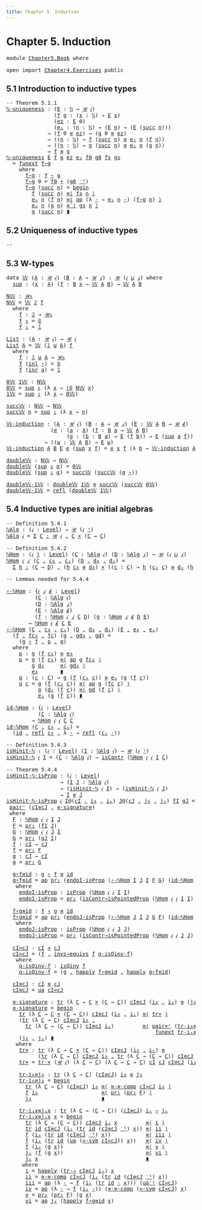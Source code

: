 ```yaml
---
title: Chapter 5. Induction
---
```


# Chapter 5. Induction

<pre class="Agda"><a id="70" class="Keyword">module</a> <a id="77" href="Chapter5.Book.html" class="Module">Chapter5.Book</a> <a id="91" class="Keyword">where</a>

<a id="98" class="Keyword">open</a> <a id="103" class="Keyword">import</a> <a id="110" href="Chapter4.Exercises.html" class="Module">Chapter4.Exercises</a> <a id="129" class="Keyword">public</a>
</pre>
## 5.1 Introduction to inductive types

<pre class="Agda"><a id="189" class="Comment">-- Theorem 5.1.1</a>
<a id="ℕ-uniqueness"></a><a id="206" href="Chapter5.Book.html#206" class="Function">ℕ-uniqueness</a> <a id="219" class="Symbol">:</a> <a id="221" class="Symbol">(</a><a id="222" href="Chapter5.Book.html#222" class="Bound">E</a> <a id="224" class="Symbol">:</a> <a id="226" href="Chapter1.Book.html#3110" class="Datatype">ℕ</a> <a id="228" class="Symbol">→</a> <a id="230" href="Chapter1.Book.html#343" class="Function">𝒰</a> <a id="232" href="Chapter1.Book.html#328" class="Generalizable">𝒾</a><a id="233" class="Symbol">)</a>
               <a id="250" class="Symbol">(</a><a id="251" href="Chapter5.Book.html#251" class="Bound">f</a> <a id="253" href="Chapter5.Book.html#253" class="Bound">g</a> <a id="255" class="Symbol">:</a> <a id="257" class="Symbol">(</a><a id="258" href="Chapter5.Book.html#258" class="Bound">x</a> <a id="260" class="Symbol">:</a> <a id="262" href="Chapter1.Book.html#3110" class="Datatype">ℕ</a><a id="263" class="Symbol">)</a> <a id="265" class="Symbol">→</a> <a id="267" href="Chapter5.Book.html#222" class="Bound">E</a> <a id="269" href="Chapter5.Book.html#258" class="Bound">x</a><a id="270" class="Symbol">)</a>
               <a id="287" class="Symbol">(</a><a id="288" href="Chapter5.Book.html#288" class="Bound">ez</a> <a id="291" class="Symbol">:</a> <a id="293" href="Chapter5.Book.html#222" class="Bound">E</a> <a id="295" class="Number">0</a><a id="296" class="Symbol">)</a>
               <a id="313" class="Symbol">(</a><a id="314" href="Chapter5.Book.html#314" class="Bound">eₛ</a> <a id="317" class="Symbol">:</a> <a id="319" class="Symbol">(</a><a id="320" href="Chapter5.Book.html#320" class="Bound">n</a> <a id="322" class="Symbol">:</a> <a id="324" href="Chapter1.Book.html#3110" class="Datatype">ℕ</a><a id="325" class="Symbol">)</a> <a id="327" class="Symbol">→</a> <a id="329" class="Symbol">(</a><a id="330" href="Chapter5.Book.html#222" class="Bound">E</a> <a id="332" href="Chapter5.Book.html#320" class="Bound">n</a><a id="333" class="Symbol">)</a> <a id="335" class="Symbol">→</a> <a id="337" class="Symbol">(</a><a id="338" href="Chapter5.Book.html#222" class="Bound">E</a> <a id="340" class="Symbol">(</a><a id="341" href="Chapter1.Book.html#3136" class="InductiveConstructor">succ</a> <a id="346" href="Chapter5.Book.html#320" class="Bound">n</a><a id="347" class="Symbol">)))</a>
             <a id="364" class="Symbol">→</a> <a id="366" class="Symbol">(</a><a id="367" href="Chapter5.Book.html#251" class="Bound">f</a> <a id="369" class="Number">0</a> <a id="371" href="Chapter1.Book.html#3971" class="Function Operator">≡</a> <a id="373" href="Chapter5.Book.html#288" class="Bound">ez</a><a id="375" class="Symbol">)</a> <a id="377" class="Symbol">→</a> <a id="379" class="Symbol">(</a><a id="380" href="Chapter5.Book.html#253" class="Bound">g</a> <a id="382" class="Number">0</a> <a id="384" href="Chapter1.Book.html#3971" class="Function Operator">≡</a> <a id="386" href="Chapter5.Book.html#288" class="Bound">ez</a><a id="388" class="Symbol">)</a>
             <a id="403" class="Symbol">→</a> <a id="405" class="Symbol">((</a><a id="407" href="Chapter5.Book.html#407" class="Bound">n</a> <a id="409" class="Symbol">:</a> <a id="411" href="Chapter1.Book.html#3110" class="Datatype">ℕ</a><a id="412" class="Symbol">)</a> <a id="414" class="Symbol">→</a> <a id="416" href="Chapter5.Book.html#251" class="Bound">f</a> <a id="418" class="Symbol">(</a><a id="419" href="Chapter1.Book.html#3136" class="InductiveConstructor">succ</a> <a id="424" href="Chapter5.Book.html#407" class="Bound">n</a><a id="425" class="Symbol">)</a> <a id="427" href="Chapter1.Book.html#3971" class="Function Operator">≡</a> <a id="429" href="Chapter5.Book.html#314" class="Bound">eₛ</a> <a id="432" href="Chapter5.Book.html#407" class="Bound">n</a> <a id="434" class="Symbol">(</a><a id="435" href="Chapter5.Book.html#251" class="Bound">f</a> <a id="437" href="Chapter5.Book.html#407" class="Bound">n</a><a id="438" class="Symbol">))</a>
             <a id="454" class="Symbol">→</a> <a id="456" class="Symbol">((</a><a id="458" href="Chapter5.Book.html#458" class="Bound">n</a> <a id="460" class="Symbol">:</a> <a id="462" href="Chapter1.Book.html#3110" class="Datatype">ℕ</a><a id="463" class="Symbol">)</a> <a id="465" class="Symbol">→</a> <a id="467" href="Chapter5.Book.html#253" class="Bound">g</a> <a id="469" class="Symbol">(</a><a id="470" href="Chapter1.Book.html#3136" class="InductiveConstructor">succ</a> <a id="475" href="Chapter5.Book.html#458" class="Bound">n</a><a id="476" class="Symbol">)</a> <a id="478" href="Chapter1.Book.html#3971" class="Function Operator">≡</a> <a id="480" href="Chapter5.Book.html#314" class="Bound">eₛ</a> <a id="483" href="Chapter5.Book.html#458" class="Bound">n</a> <a id="485" class="Symbol">(</a><a id="486" href="Chapter5.Book.html#253" class="Bound">g</a> <a id="488" href="Chapter5.Book.html#458" class="Bound">n</a><a id="489" class="Symbol">))</a>
             <a id="505" class="Symbol">→</a> <a id="507" href="Chapter5.Book.html#251" class="Bound">f</a> <a id="509" href="Chapter1.Book.html#3971" class="Function Operator">≡</a> <a id="511" href="Chapter5.Book.html#253" class="Bound">g</a>
<a id="513" href="Chapter5.Book.html#206" class="Function">ℕ-uniqueness</a> <a id="526" href="Chapter5.Book.html#526" class="Bound">E</a> <a id="528" href="Chapter5.Book.html#528" class="Bound">f</a> <a id="530" href="Chapter5.Book.html#530" class="Bound">g</a> <a id="532" href="Chapter5.Book.html#532" class="Bound">ez</a> <a id="535" href="Chapter5.Book.html#535" class="Bound">eₛ</a> <a id="538" href="Chapter5.Book.html#538" class="Bound">f0</a> <a id="541" href="Chapter5.Book.html#541" class="Bound">g0</a> <a id="544" href="Chapter5.Book.html#544" class="Bound">fs</a> <a id="547" href="Chapter5.Book.html#547" class="Bound">gs</a>
  <a id="552" class="Symbol">=</a> <a id="554" href="Chapter2.Book.html#14159" class="Function">funext</a> <a id="561" href="Chapter5.Book.html#581" class="Function">f∼g</a>
    <a id="569" class="Keyword">where</a>
      <a id="581" href="Chapter5.Book.html#581" class="Function">f∼g</a> <a id="585" class="Symbol">:</a> <a id="587" href="Chapter5.Book.html#528" class="Bound">f</a> <a id="589" href="Chapter2.Book.html#5494" class="Function Operator">∼</a> <a id="591" href="Chapter5.Book.html#530" class="Bound">g</a>
      <a id="599" href="Chapter5.Book.html#581" class="Function">f∼g</a> <a id="603" class="Number">0</a> <a id="605" class="Symbol">=</a> <a id="607" href="Chapter5.Book.html#538" class="Bound">f0</a> <a id="610" href="Chapter2.Book.html#358" class="Function Operator">∙</a> <a id="612" class="Symbol">(</a><a id="613" href="Chapter5.Book.html#541" class="Bound">g0</a> <a id="616" href="Chapter2.Book.html#263" class="Function Operator">⁻¹</a><a id="618" class="Symbol">)</a>
      <a id="626" href="Chapter5.Book.html#581" class="Function">f∼g</a> <a id="630" class="Symbol">(</a><a id="631" href="Chapter1.Book.html#3136" class="InductiveConstructor">succ</a> <a id="636" href="Chapter5.Book.html#636" class="Bound">n</a><a id="637" class="Symbol">)</a> <a id="639" class="Symbol">=</a> <a id="641" href="Chapter2.Book.html#678" class="Function Operator">begin</a>
        <a id="655" href="Chapter5.Book.html#528" class="Bound">f</a> <a id="657" class="Symbol">(</a><a id="658" href="Chapter1.Book.html#3136" class="InductiveConstructor">succ</a> <a id="663" href="Chapter5.Book.html#636" class="Bound">n</a><a id="664" class="Symbol">)</a> <a id="666" href="Chapter2.Book.html#820" class="Function">≡⟨</a> <a id="669" href="Chapter5.Book.html#544" class="Bound">fs</a> <a id="672" href="Chapter5.Book.html#636" class="Bound">n</a> <a id="674" href="Chapter2.Book.html#820" class="Function">⟩</a>
        <a id="684" href="Chapter5.Book.html#535" class="Bound">eₛ</a> <a id="687" href="Chapter5.Book.html#636" class="Bound">n</a> <a id="689" class="Symbol">(</a><a id="690" href="Chapter5.Book.html#528" class="Bound">f</a> <a id="692" href="Chapter5.Book.html#636" class="Bound">n</a><a id="693" class="Symbol">)</a> <a id="695" href="Chapter2.Book.html#820" class="Function">≡⟨</a> <a id="698" href="Chapter2.Book.html#2437" class="Function">ap</a> <a id="701" class="Symbol">(λ</a> <a id="704" href="Chapter5.Book.html#704" class="Bound">-</a> <a id="706" class="Symbol">→</a> <a id="708" href="Chapter5.Book.html#535" class="Bound">eₛ</a> <a id="711" href="Chapter5.Book.html#636" class="Bound">n</a> <a id="713" href="Chapter5.Book.html#704" class="Bound">-</a><a id="714" class="Symbol">)</a> <a id="716" class="Symbol">(</a><a id="717" href="Chapter5.Book.html#581" class="Function">f∼g</a> <a id="721" href="Chapter5.Book.html#636" class="Bound">n</a><a id="722" class="Symbol">)</a> <a id="724" href="Chapter2.Book.html#820" class="Function">⟩</a>
        <a id="734" href="Chapter5.Book.html#535" class="Bound">eₛ</a> <a id="737" href="Chapter5.Book.html#636" class="Bound">n</a> <a id="739" class="Symbol">(</a><a id="740" href="Chapter5.Book.html#530" class="Bound">g</a> <a id="742" href="Chapter5.Book.html#636" class="Bound">n</a><a id="743" class="Symbol">)</a> <a id="745" href="Chapter2.Book.html#948" class="Function">≡˘⟨</a> <a id="749" href="Chapter5.Book.html#547" class="Bound">gs</a> <a id="752" href="Chapter5.Book.html#636" class="Bound">n</a> <a id="754" href="Chapter2.Book.html#948" class="Function">⟩</a>
        <a id="764" href="Chapter5.Book.html#530" class="Bound">g</a> <a id="766" class="Symbol">(</a><a id="767" href="Chapter1.Book.html#3136" class="InductiveConstructor">succ</a> <a id="772" href="Chapter5.Book.html#636" class="Bound">n</a><a id="773" class="Symbol">)</a> <a id="775" href="Chapter2.Book.html#1114" class="Function Operator">∎</a>
</pre>
## 5.2 Uniqueness of inductive types

<pre class="Agda"><a id="828" class="Comment">--</a>
</pre>
## 5.3 W-types

<pre class="Agda"><a id="860" class="Keyword">data</a> <a id="𝕎"></a><a id="865" href="Chapter5.Book.html#865" class="Datatype">𝕎</a> <a id="867" class="Symbol">(</a><a id="868" href="Chapter5.Book.html#868" class="Bound">A</a> <a id="870" class="Symbol">:</a> <a id="872" href="Chapter1.Book.html#343" class="Function">𝒰</a> <a id="874" href="Chapter1.Book.html#328" class="Generalizable">𝒾</a><a id="875" class="Symbol">)</a> <a id="877" class="Symbol">(</a><a id="878" href="Chapter5.Book.html#878" class="Bound">B</a> <a id="880" class="Symbol">:</a> <a id="882" href="Chapter5.Book.html#868" class="Bound">A</a> <a id="884" class="Symbol">→</a> <a id="886" href="Chapter1.Book.html#343" class="Function">𝒰</a> <a id="888" href="Chapter1.Book.html#330" class="Generalizable">𝒿</a><a id="889" class="Symbol">)</a> <a id="891" class="Symbol">:</a> <a id="893" href="Chapter1.Book.html#343" class="Function">𝒰</a> <a id="895" class="Symbol">(</a><a id="896" href="Chapter5.Book.html#874" class="Bound">𝒾</a> <a id="898" href="Agda.Primitive.html#810" class="Primitive Operator">⊔</a> <a id="900" href="Chapter5.Book.html#888" class="Bound">𝒿</a><a id="901" class="Symbol">)</a> <a id="903" class="Keyword">where</a>
  <a id="𝕎.sup"></a><a id="911" href="Chapter5.Book.html#911" class="InductiveConstructor">sup</a> <a id="915" class="Symbol">:</a> <a id="917" class="Symbol">(</a><a id="918" href="Chapter5.Book.html#918" class="Bound">x</a> <a id="920" class="Symbol">:</a> <a id="922" href="Chapter5.Book.html#868" class="Bound">A</a><a id="923" class="Symbol">)</a> <a id="925" class="Symbol">(</a><a id="926" href="Chapter5.Book.html#926" class="Bound">f</a> <a id="928" class="Symbol">:</a> <a id="930" href="Chapter5.Book.html#878" class="Bound">B</a> <a id="932" href="Chapter5.Book.html#918" class="Bound">x</a> <a id="934" class="Symbol">→</a> <a id="936" href="Chapter5.Book.html#865" class="Datatype">𝕎</a> <a id="938" href="Chapter5.Book.html#868" class="Bound">A</a> <a id="940" href="Chapter5.Book.html#878" class="Bound">B</a><a id="941" class="Symbol">)</a> <a id="943" class="Symbol">→</a> <a id="945" href="Chapter5.Book.html#865" class="Datatype">𝕎</a> <a id="947" href="Chapter5.Book.html#868" class="Bound">A</a> <a id="949" href="Chapter5.Book.html#878" class="Bound">B</a>

<a id="N𝕎"></a><a id="952" href="Chapter5.Book.html#952" class="Function">N𝕎</a> <a id="955" class="Symbol">:</a> <a id="957" href="Chapter1.Book.html#394" class="Function">𝒰₀</a>
<a id="960" href="Chapter5.Book.html#952" class="Function">N𝕎</a> <a id="963" class="Symbol">=</a> <a id="965" href="Chapter5.Book.html#865" class="Datatype">𝕎</a> <a id="967" href="Chapter1.Book.html#2832" class="Function">𝟚</a> <a id="969" href="Chapter5.Book.html#983" class="Function">f</a>
  <a id="973" class="Keyword">where</a>
    <a id="983" href="Chapter5.Book.html#983" class="Function">f</a> <a id="985" class="Symbol">:</a> <a id="987" href="Chapter1.Book.html#2832" class="Function">𝟚</a> <a id="989" class="Symbol">→</a> <a id="991" href="Chapter1.Book.html#394" class="Function">𝒰₀</a>
    <a id="998" href="Chapter5.Book.html#983" class="Function">f</a> <a id="1000" href="Chapter1.Book.html#2858" class="InductiveConstructor">₀</a> <a id="1002" class="Symbol">=</a> <a id="1004" href="Chapter1.Book.html#2655" class="Datatype">𝟘</a>
    <a id="1010" href="Chapter5.Book.html#983" class="Function">f</a> <a id="1012" href="Chapter1.Book.html#2876" class="InductiveConstructor">₁</a> <a id="1014" class="Symbol">=</a> <a id="1016" href="Chapter1.Book.html#1297" class="Datatype">𝟙</a>

<a id="List"></a><a id="1019" href="Chapter5.Book.html#1019" class="Function">List</a> <a id="1024" class="Symbol">:</a> <a id="1026" class="Symbol">(</a><a id="1027" href="Chapter5.Book.html#1027" class="Bound">A</a> <a id="1029" class="Symbol">:</a> <a id="1031" href="Chapter1.Book.html#343" class="Function">𝒰</a> <a id="1033" href="Chapter1.Book.html#328" class="Generalizable">𝒾</a><a id="1034" class="Symbol">)</a> <a id="1036" class="Symbol">→</a> <a id="1038" href="Chapter1.Book.html#343" class="Function">𝒰</a> <a id="1040" href="Chapter1.Book.html#328" class="Generalizable">𝒾</a>
<a id="1042" href="Chapter5.Book.html#1019" class="Function">List</a> <a id="1047" href="Chapter5.Book.html#1047" class="Bound">A</a> <a id="1049" class="Symbol">=</a> <a id="1051" href="Chapter5.Book.html#865" class="Datatype">𝕎</a> <a id="1053" class="Symbol">(</a><a id="1054" href="Chapter1.Book.html#1297" class="Datatype">𝟙</a> <a id="1056" href="Chapter1.Book.html#2219" class="Datatype Operator">⊎</a> <a id="1058" href="Chapter5.Book.html#1047" class="Bound">A</a><a id="1059" class="Symbol">)</a> <a id="1061" href="Chapter5.Book.html#1075" class="Function">f</a>
  <a id="1065" class="Keyword">where</a>
    <a id="1075" href="Chapter5.Book.html#1075" class="Function">f</a> <a id="1077" class="Symbol">:</a> <a id="1079" href="Chapter1.Book.html#1297" class="Datatype">𝟙</a> <a id="1081" href="Chapter1.Book.html#2219" class="Datatype Operator">⊎</a> <a id="1083" href="Chapter5.Book.html#1047" class="Bound">A</a> <a id="1085" class="Symbol">→</a> <a id="1087" href="Chapter1.Book.html#394" class="Function">𝒰₀</a>
    <a id="1094" href="Chapter5.Book.html#1075" class="Function">f</a> <a id="1096" class="Symbol">(</a><a id="1097" href="Chapter1.Book.html#2262" class="InductiveConstructor">inl</a> <a id="1101" href="Chapter1.Book.html#1312" class="InductiveConstructor">⋆</a><a id="1102" class="Symbol">)</a> <a id="1104" class="Symbol">=</a> <a id="1106" href="Chapter1.Book.html#2655" class="Datatype">𝟘</a>
    <a id="1112" href="Chapter5.Book.html#1075" class="Function">f</a> <a id="1114" class="Symbol">(</a><a id="1115" href="Chapter1.Book.html#2279" class="InductiveConstructor">inr</a> <a id="1119" href="Chapter5.Book.html#1119" class="Bound">a</a><a id="1120" class="Symbol">)</a> <a id="1122" class="Symbol">=</a> <a id="1124" href="Chapter1.Book.html#1297" class="Datatype">𝟙</a>

<a id="0𝕎"></a><a id="1127" href="Chapter5.Book.html#1127" class="Function">0𝕎</a> <a id="1𝕎"></a><a id="1130" href="Chapter5.Book.html#1130" class="Function">1𝕎</a> <a id="1133" class="Symbol">:</a> <a id="1135" href="Chapter5.Book.html#952" class="Function">N𝕎</a>
<a id="1138" href="Chapter5.Book.html#1127" class="Function">0𝕎</a> <a id="1141" class="Symbol">=</a> <a id="1143" href="Chapter5.Book.html#911" class="InductiveConstructor">sup</a> <a id="1147" href="Chapter1.Book.html#2858" class="InductiveConstructor">₀</a> <a id="1149" class="Symbol">(λ</a> <a id="1152" href="Chapter5.Book.html#1152" class="Bound">x</a> <a id="1154" class="Symbol">→</a> <a id="1156" href="Chapter1.Book.html#2736" class="Function">!𝟘</a> <a id="1159" href="Chapter5.Book.html#952" class="Function">N𝕎</a> <a id="1162" href="Chapter5.Book.html#1152" class="Bound">x</a><a id="1163" class="Symbol">)</a>
<a id="1165" href="Chapter5.Book.html#1130" class="Function">1𝕎</a> <a id="1168" class="Symbol">=</a> <a id="1170" href="Chapter5.Book.html#911" class="InductiveConstructor">sup</a> <a id="1174" href="Chapter1.Book.html#2876" class="InductiveConstructor">₁</a> <a id="1176" class="Symbol">(λ</a> <a id="1179" href="Chapter5.Book.html#1179" class="Bound">x</a> <a id="1181" class="Symbol">→</a> <a id="1183" href="Chapter5.Book.html#1127" class="Function">0𝕎</a><a id="1185" class="Symbol">)</a>

<a id="succ𝕎"></a><a id="1188" href="Chapter5.Book.html#1188" class="Function">succ𝕎</a> <a id="1194" class="Symbol">:</a> <a id="1196" href="Chapter5.Book.html#952" class="Function">N𝕎</a> <a id="1199" class="Symbol">→</a> <a id="1201" href="Chapter5.Book.html#952" class="Function">N𝕎</a>
<a id="1204" href="Chapter5.Book.html#1188" class="Function">succ𝕎</a> <a id="1210" href="Chapter5.Book.html#1210" class="Bound">n</a> <a id="1212" class="Symbol">=</a> <a id="1214" href="Chapter5.Book.html#911" class="InductiveConstructor">sup</a> <a id="1218" href="Chapter1.Book.html#2876" class="InductiveConstructor">₁</a> <a id="1220" class="Symbol">(λ</a> <a id="1223" href="Chapter5.Book.html#1223" class="Bound">x</a> <a id="1225" class="Symbol">→</a> <a id="1227" href="Chapter5.Book.html#1210" class="Bound">n</a><a id="1228" class="Symbol">)</a>

<a id="𝕎-induction"></a><a id="1231" href="Chapter5.Book.html#1231" class="Function">𝕎-induction</a> <a id="1243" class="Symbol">:</a> <a id="1245" class="Symbol">(</a><a id="1246" href="Chapter5.Book.html#1246" class="Bound">A</a> <a id="1248" class="Symbol">:</a> <a id="1250" href="Chapter1.Book.html#343" class="Function">𝒰</a> <a id="1252" href="Chapter1.Book.html#328" class="Generalizable">𝒾</a><a id="1253" class="Symbol">)</a> <a id="1255" class="Symbol">(</a><a id="1256" href="Chapter5.Book.html#1256" class="Bound">B</a> <a id="1258" class="Symbol">:</a> <a id="1260" href="Chapter5.Book.html#1246" class="Bound">A</a> <a id="1262" class="Symbol">→</a> <a id="1264" href="Chapter1.Book.html#343" class="Function">𝒰</a> <a id="1266" href="Chapter1.Book.html#330" class="Generalizable">𝒿</a><a id="1267" class="Symbol">)</a> <a id="1269" class="Symbol">(</a><a id="1270" href="Chapter5.Book.html#1270" class="Bound">E</a> <a id="1272" class="Symbol">:</a> <a id="1274" href="Chapter5.Book.html#865" class="Datatype">𝕎</a> <a id="1276" href="Chapter5.Book.html#1246" class="Bound">A</a> <a id="1278" href="Chapter5.Book.html#1256" class="Bound">B</a> <a id="1280" class="Symbol">→</a> <a id="1282" href="Chapter1.Book.html#343" class="Function">𝒰</a> <a id="1284" href="Chapter1.Book.html#332" class="Generalizable">𝓀</a><a id="1285" class="Symbol">)</a>
              <a id="1301" class="Symbol">(</a><a id="1302" href="Chapter5.Book.html#1302" class="Bound">e</a> <a id="1304" class="Symbol">:</a> <a id="1306" class="Symbol">(</a><a id="1307" href="Chapter5.Book.html#1307" class="Bound">a</a> <a id="1309" class="Symbol">:</a> <a id="1311" href="Chapter5.Book.html#1246" class="Bound">A</a><a id="1312" class="Symbol">)</a> <a id="1314" class="Symbol">(</a><a id="1315" href="Chapter5.Book.html#1315" class="Bound">f</a> <a id="1317" class="Symbol">:</a> <a id="1319" href="Chapter5.Book.html#1256" class="Bound">B</a> <a id="1321" href="Chapter5.Book.html#1307" class="Bound">a</a> <a id="1323" class="Symbol">→</a> <a id="1325" href="Chapter5.Book.html#865" class="Datatype">𝕎</a> <a id="1327" href="Chapter5.Book.html#1246" class="Bound">A</a> <a id="1329" href="Chapter5.Book.html#1256" class="Bound">B</a><a id="1330" class="Symbol">)</a>
                   <a id="1351" class="Symbol">(</a><a id="1352" href="Chapter5.Book.html#1352" class="Bound">g</a> <a id="1354" class="Symbol">:</a> <a id="1356" class="Symbol">(</a><a id="1357" href="Chapter5.Book.html#1357" class="Bound">b</a> <a id="1359" class="Symbol">:</a> <a id="1361" href="Chapter5.Book.html#1256" class="Bound">B</a> <a id="1363" href="Chapter5.Book.html#1307" class="Bound">a</a><a id="1364" class="Symbol">)</a> <a id="1366" class="Symbol">→</a> <a id="1368" href="Chapter5.Book.html#1270" class="Bound">E</a> <a id="1370" class="Symbol">(</a><a id="1371" href="Chapter5.Book.html#1315" class="Bound">f</a> <a id="1373" href="Chapter5.Book.html#1357" class="Bound">b</a><a id="1374" class="Symbol">))</a> <a id="1377" class="Symbol">→</a> <a id="1379" href="Chapter5.Book.html#1270" class="Bound">E</a> <a id="1381" class="Symbol">(</a><a id="1382" href="Chapter5.Book.html#911" class="InductiveConstructor">sup</a> <a id="1386" href="Chapter5.Book.html#1307" class="Bound">a</a> <a id="1388" href="Chapter5.Book.html#1315" class="Bound">f</a><a id="1389" class="Symbol">))</a>
            <a id="1404" class="Symbol">→</a> <a id="1406" class="Symbol">((</a><a id="1408" href="Chapter5.Book.html#1408" class="Bound">w</a> <a id="1410" class="Symbol">:</a> <a id="1412" href="Chapter5.Book.html#865" class="Datatype">𝕎</a> <a id="1414" href="Chapter5.Book.html#1246" class="Bound">A</a> <a id="1416" href="Chapter5.Book.html#1256" class="Bound">B</a><a id="1417" class="Symbol">)</a> <a id="1419" class="Symbol">→</a> <a id="1421" href="Chapter5.Book.html#1270" class="Bound">E</a> <a id="1423" href="Chapter5.Book.html#1408" class="Bound">w</a><a id="1424" class="Symbol">)</a>
<a id="1426" href="Chapter5.Book.html#1231" class="Function">𝕎-induction</a> <a id="1438" href="Chapter5.Book.html#1438" class="Bound">A</a> <a id="1440" href="Chapter5.Book.html#1440" class="Bound">B</a> <a id="1442" href="Chapter5.Book.html#1442" class="Bound">E</a> <a id="1444" href="Chapter5.Book.html#1444" class="Bound">e</a> <a id="1446" class="Symbol">(</a><a id="1447" href="Chapter5.Book.html#911" class="InductiveConstructor">sup</a> <a id="1451" href="Chapter5.Book.html#1451" class="Bound">x</a> <a id="1453" href="Chapter5.Book.html#1453" class="Bound">f</a><a id="1454" class="Symbol">)</a> <a id="1456" class="Symbol">=</a> <a id="1458" href="Chapter5.Book.html#1444" class="Bound">e</a> <a id="1460" href="Chapter5.Book.html#1451" class="Bound">x</a> <a id="1462" href="Chapter5.Book.html#1453" class="Bound">f</a> <a id="1464" class="Symbol">(λ</a> <a id="1467" href="Chapter5.Book.html#1467" class="Bound">b</a> <a id="1469" class="Symbol">→</a> <a id="1471" href="Chapter5.Book.html#1231" class="Function">𝕎-induction</a> <a id="1483" href="Chapter5.Book.html#1438" class="Bound">A</a> <a id="1485" href="Chapter5.Book.html#1440" class="Bound">B</a> <a id="1487" href="Chapter5.Book.html#1442" class="Bound">E</a> <a id="1489" href="Chapter5.Book.html#1444" class="Bound">e</a> <a id="1491" class="Symbol">(</a><a id="1492" href="Chapter5.Book.html#1453" class="Bound">f</a> <a id="1494" href="Chapter5.Book.html#1467" class="Bound">b</a><a id="1495" class="Symbol">))</a>

<a id="double𝕎"></a><a id="1499" href="Chapter5.Book.html#1499" class="Function">double𝕎</a> <a id="1507" class="Symbol">:</a> <a id="1509" href="Chapter5.Book.html#952" class="Function">N𝕎</a> <a id="1512" class="Symbol">→</a> <a id="1514" href="Chapter5.Book.html#952" class="Function">N𝕎</a>
<a id="1517" href="Chapter5.Book.html#1499" class="Function">double𝕎</a> <a id="1525" class="Symbol">(</a><a id="1526" href="Chapter5.Book.html#911" class="InductiveConstructor">sup</a> <a id="1530" href="Chapter1.Book.html#2858" class="InductiveConstructor">₀</a> <a id="1532" href="Chapter5.Book.html#1532" class="Bound">α</a><a id="1533" class="Symbol">)</a> <a id="1535" class="Symbol">=</a> <a id="1537" href="Chapter5.Book.html#1127" class="Function">0𝕎</a>
<a id="1540" href="Chapter5.Book.html#1499" class="Function">double𝕎</a> <a id="1548" class="Symbol">(</a><a id="1549" href="Chapter5.Book.html#911" class="InductiveConstructor">sup</a> <a id="1553" href="Chapter1.Book.html#2876" class="InductiveConstructor">₁</a> <a id="1555" href="Chapter5.Book.html#1555" class="Bound">α</a><a id="1556" class="Symbol">)</a> <a id="1558" class="Symbol">=</a> <a id="1560" href="Chapter5.Book.html#1188" class="Function">succ𝕎</a> <a id="1566" class="Symbol">(</a><a id="1567" href="Chapter5.Book.html#1188" class="Function">succ𝕎</a> <a id="1573" class="Symbol">(</a><a id="1574" href="Chapter5.Book.html#1555" class="Bound">α</a> <a id="1576" href="Chapter1.Book.html#1312" class="InductiveConstructor">⋆</a><a id="1577" class="Symbol">))</a>

<a id="double𝕎-1𝕎"></a><a id="1581" href="Chapter5.Book.html#1581" class="Function">double𝕎-1𝕎</a> <a id="1592" class="Symbol">:</a> <a id="1594" href="Chapter5.Book.html#1499" class="Function">double𝕎</a> <a id="1602" href="Chapter5.Book.html#1130" class="Function">1𝕎</a> <a id="1605" href="Chapter1.Book.html#3971" class="Function Operator">≡</a> <a id="1607" href="Chapter5.Book.html#1188" class="Function">succ𝕎</a> <a id="1613" class="Symbol">(</a><a id="1614" href="Chapter5.Book.html#1188" class="Function">succ𝕎</a> <a id="1620" href="Chapter5.Book.html#1127" class="Function">0𝕎</a><a id="1622" class="Symbol">)</a>
<a id="1624" href="Chapter5.Book.html#1581" class="Function">double𝕎-1𝕎</a> <a id="1635" class="Symbol">=</a> <a id="1637" href="Chapter1.Book.html#3931" class="InductiveConstructor">refl</a> <a id="1642" class="Symbol">(</a><a id="1643" href="Chapter5.Book.html#1499" class="Function">double𝕎</a> <a id="1651" href="Chapter5.Book.html#1130" class="Function">1𝕎</a><a id="1653" class="Symbol">)</a>
</pre>
## 5.4 Inductive types are initial algebras

<pre class="Agda"><a id="1713" class="Comment">-- Definition 5.4.1</a>
<a id="ℕAlg"></a><a id="1733" href="Chapter5.Book.html#1733" class="Function">ℕAlg</a> <a id="1738" class="Symbol">:</a> <a id="1740" class="Symbol">(</a><a id="1741" href="Chapter5.Book.html#1741" class="Bound">𝒾</a> <a id="1743" class="Symbol">:</a> <a id="1745" href="Agda.Primitive.html#597" class="Postulate">Level</a><a id="1750" class="Symbol">)</a> <a id="1752" class="Symbol">→</a> <a id="1754" href="Chapter1.Book.html#343" class="Function">𝒰</a> <a id="1756" class="Symbol">(</a><a id="1757" href="Chapter5.Book.html#1741" class="Bound">𝒾</a> <a id="1759" href="Agda.Primitive.html#780" class="Primitive Operator">⁺</a><a id="1760" class="Symbol">)</a>
<a id="1762" href="Chapter5.Book.html#1733" class="Function">ℕAlg</a> <a id="1767" href="Chapter5.Book.html#1767" class="Bound">𝒾</a> <a id="1769" class="Symbol">=</a> <a id="1771" href="Chapter1.Book.html#1548" class="Function">Σ</a> <a id="1773" href="Chapter5.Book.html#1773" class="Bound">C</a> <a id="1775" href="Chapter1.Book.html#1548" class="Function">꞉</a> <a id="1777" href="Chapter1.Book.html#343" class="Function">𝒰</a> <a id="1779" href="Chapter5.Book.html#1767" class="Bound">𝒾</a> <a id="1781" href="Chapter1.Book.html#1548" class="Function">,</a> <a id="1783" href="Chapter5.Book.html#1773" class="Bound">C</a> <a id="1785" href="Chapter1.Book.html#1653" class="Function Operator">×</a> <a id="1787" class="Symbol">(</a><a id="1788" href="Chapter5.Book.html#1773" class="Bound">C</a> <a id="1790" class="Symbol">→</a> <a id="1792" href="Chapter5.Book.html#1773" class="Bound">C</a><a id="1793" class="Symbol">)</a>

<a id="1796" class="Comment">-- Definition 5.4.2</a>
<a id="ℕHom"></a><a id="1816" href="Chapter5.Book.html#1816" class="Function">ℕHom</a> <a id="1821" class="Symbol">:</a> <a id="1823" class="Symbol">(</a><a id="1824" href="Chapter5.Book.html#1824" class="Bound">𝒾</a> <a id="1826" href="Chapter5.Book.html#1826" class="Bound">j</a> <a id="1828" class="Symbol">:</a> <a id="1830" href="Agda.Primitive.html#597" class="Postulate">Level</a><a id="1835" class="Symbol">)</a> <a id="1837" class="Symbol">(</a><a id="1838" href="Chapter5.Book.html#1838" class="Bound">C</a> <a id="1840" class="Symbol">:</a> <a id="1842" href="Chapter5.Book.html#1733" class="Function">ℕAlg</a> <a id="1847" href="Chapter5.Book.html#1824" class="Bound">𝒾</a><a id="1848" class="Symbol">)</a> <a id="1850" class="Symbol">(</a><a id="1851" href="Chapter5.Book.html#1851" class="Bound">D</a> <a id="1853" class="Symbol">:</a> <a id="1855" href="Chapter5.Book.html#1733" class="Function">ℕAlg</a> <a id="1860" href="Chapter1.Book.html#330" class="Generalizable">𝒿</a><a id="1861" class="Symbol">)</a> <a id="1863" class="Symbol">→</a> <a id="1865" href="Chapter1.Book.html#343" class="Function">𝒰</a> <a id="1867" class="Symbol">(</a><a id="1868" href="Chapter5.Book.html#1824" class="Bound">𝒾</a> <a id="1870" href="Agda.Primitive.html#810" class="Primitive Operator">⊔</a> <a id="1872" href="Chapter1.Book.html#330" class="Generalizable">𝒿</a><a id="1873" class="Symbol">)</a>
<a id="1875" href="Chapter5.Book.html#1816" class="Function">ℕHom</a> <a id="1880" href="Chapter5.Book.html#1880" class="Bound">𝒾</a> <a id="1882" href="Chapter5.Book.html#1882" class="Bound">𝒿</a> <a id="1884" class="Symbol">(</a><a id="1885" href="Chapter5.Book.html#1885" class="Bound">C</a> <a id="1887" href="Chapter1.Book.html#1499" class="InductiveConstructor Operator">,</a> <a id="1889" href="Chapter5.Book.html#1889" class="Bound">c₀</a> <a id="1892" href="Chapter1.Book.html#1499" class="InductiveConstructor Operator">,</a> <a id="1894" href="Chapter5.Book.html#1894" class="Bound">cₛ</a><a id="1896" class="Symbol">)</a> <a id="1898" class="Symbol">(</a><a id="1899" href="Chapter5.Book.html#1899" class="Bound">D</a> <a id="1901" href="Chapter1.Book.html#1499" class="InductiveConstructor Operator">,</a> <a id="1903" href="Chapter5.Book.html#1903" class="Bound">d₀</a> <a id="1906" href="Chapter1.Book.html#1499" class="InductiveConstructor Operator">,</a> <a id="1908" href="Chapter5.Book.html#1908" class="Bound">dₛ</a><a id="1910" class="Symbol">)</a> <a id="1912" class="Symbol">=</a>
  <a id="1916" href="Chapter1.Book.html#1548" class="Function">Σ</a> <a id="1918" href="Chapter5.Book.html#1918" class="Bound">h</a> <a id="1920" href="Chapter1.Book.html#1548" class="Function">꞉</a> <a id="1922" class="Symbol">(</a><a id="1923" href="Chapter5.Book.html#1885" class="Bound">C</a> <a id="1925" class="Symbol">→</a> <a id="1927" href="Chapter5.Book.html#1899" class="Bound">D</a><a id="1928" class="Symbol">)</a> <a id="1930" href="Chapter1.Book.html#1548" class="Function">,</a> <a id="1932" class="Symbol">(</a><a id="1933" href="Chapter5.Book.html#1918" class="Bound">h</a> <a id="1935" href="Chapter5.Book.html#1889" class="Bound">c₀</a> <a id="1938" href="Chapter1.Book.html#3971" class="Function Operator">≡</a> <a id="1940" href="Chapter5.Book.html#1903" class="Bound">d₀</a><a id="1942" class="Symbol">)</a> <a id="1944" href="Chapter1.Book.html#1653" class="Function Operator">×</a> <a id="1946" class="Symbol">((</a><a id="1948" href="Chapter5.Book.html#1948" class="Bound">c</a> <a id="1950" class="Symbol">:</a> <a id="1952" href="Chapter5.Book.html#1885" class="Bound">C</a><a id="1953" class="Symbol">)</a> <a id="1955" class="Symbol">→</a> <a id="1957" href="Chapter5.Book.html#1918" class="Bound">h</a> <a id="1959" class="Symbol">(</a><a id="1960" href="Chapter5.Book.html#1894" class="Bound">cₛ</a> <a id="1963" href="Chapter5.Book.html#1948" class="Bound">c</a><a id="1964" class="Symbol">)</a> <a id="1966" href="Chapter1.Book.html#3971" class="Function Operator">≡</a> <a id="1968" href="Chapter5.Book.html#1908" class="Bound">dₛ</a> <a id="1971" class="Symbol">(</a><a id="1972" href="Chapter5.Book.html#1918" class="Bound">h</a> <a id="1974" href="Chapter5.Book.html#1948" class="Bound">c</a><a id="1975" class="Symbol">))</a>

<a id="1979" class="Comment">-- Lemmas needed for 5.4.4</a>

<a id="∘-ℕHom"></a><a id="2007" href="Chapter5.Book.html#2007" class="Function">∘-ℕHom</a> <a id="2014" class="Symbol">:</a> <a id="2016" class="Symbol">{</a><a id="2017" href="Chapter5.Book.html#2017" class="Bound">𝒾</a> <a id="2019" href="Chapter5.Book.html#2019" class="Bound">𝒿</a> <a id="2021" href="Chapter5.Book.html#2021" class="Bound">𝓀</a> <a id="2023" class="Symbol">:</a> <a id="2025" href="Agda.Primitive.html#597" class="Postulate">Level</a><a id="2030" class="Symbol">}</a>
         <a id="2041" class="Symbol">(</a><a id="2042" href="Chapter5.Book.html#2042" class="Bound">C</a> <a id="2044" class="Symbol">:</a> <a id="2046" href="Chapter5.Book.html#1733" class="Function">ℕAlg</a> <a id="2051" href="Chapter5.Book.html#2017" class="Bound">𝒾</a><a id="2052" class="Symbol">)</a>
         <a id="2063" class="Symbol">(</a><a id="2064" href="Chapter5.Book.html#2064" class="Bound">D</a> <a id="2066" class="Symbol">:</a> <a id="2068" href="Chapter5.Book.html#1733" class="Function">ℕAlg</a> <a id="2073" href="Chapter5.Book.html#2019" class="Bound">𝒿</a><a id="2074" class="Symbol">)</a>
         <a id="2085" class="Symbol">(</a><a id="2086" href="Chapter5.Book.html#2086" class="Bound">E</a> <a id="2088" class="Symbol">:</a> <a id="2090" href="Chapter5.Book.html#1733" class="Function">ℕAlg</a> <a id="2095" href="Chapter5.Book.html#2021" class="Bound">𝓀</a><a id="2096" class="Symbol">)</a>
         <a id="2107" class="Symbol">(</a><a id="2108" href="Chapter5.Book.html#2108" class="Bound">f</a> <a id="2110" class="Symbol">:</a> <a id="2112" href="Chapter5.Book.html#1816" class="Function">ℕHom</a> <a id="2117" href="Chapter5.Book.html#2017" class="Bound">𝒾</a> <a id="2119" href="Chapter5.Book.html#2019" class="Bound">𝒿</a> <a id="2121" href="Chapter5.Book.html#2042" class="Bound">C</a> <a id="2123" href="Chapter5.Book.html#2064" class="Bound">D</a><a id="2124" class="Symbol">)</a> <a id="2126" class="Symbol">(</a><a id="2127" href="Chapter5.Book.html#2127" class="Bound">g</a> <a id="2129" class="Symbol">:</a> <a id="2131" href="Chapter5.Book.html#1816" class="Function">ℕHom</a> <a id="2136" href="Chapter5.Book.html#2019" class="Bound">𝒿</a> <a id="2138" href="Chapter5.Book.html#2021" class="Bound">𝓀</a> <a id="2140" href="Chapter5.Book.html#2064" class="Bound">D</a> <a id="2142" href="Chapter5.Book.html#2086" class="Bound">E</a><a id="2143" class="Symbol">)</a>
       <a id="2152" class="Symbol">→</a> <a id="2154" href="Chapter5.Book.html#1816" class="Function">ℕHom</a> <a id="2159" href="Chapter5.Book.html#2017" class="Bound">𝒾</a> <a id="2161" href="Chapter5.Book.html#2021" class="Bound">𝓀</a> <a id="2163" href="Chapter5.Book.html#2042" class="Bound">C</a> <a id="2165" href="Chapter5.Book.html#2086" class="Bound">E</a>
<a id="2167" href="Chapter5.Book.html#2007" class="Function">∘-ℕHom</a> <a id="2174" class="Symbol">(</a><a id="2175" href="Chapter5.Book.html#2175" class="Bound">C</a> <a id="2177" href="Chapter1.Book.html#1499" class="InductiveConstructor Operator">,</a> <a id="2179" href="Chapter5.Book.html#2179" class="Bound">c₀</a> <a id="2182" href="Chapter1.Book.html#1499" class="InductiveConstructor Operator">,</a> <a id="2184" href="Chapter5.Book.html#2184" class="Bound">cₛ</a><a id="2186" class="Symbol">)</a> <a id="2188" class="Symbol">(</a><a id="2189" href="Chapter5.Book.html#2189" class="Bound">D</a> <a id="2191" href="Chapter1.Book.html#1499" class="InductiveConstructor Operator">,</a> <a id="2193" href="Chapter5.Book.html#2193" class="Bound">d₀</a> <a id="2196" href="Chapter1.Book.html#1499" class="InductiveConstructor Operator">,</a> <a id="2198" href="Chapter5.Book.html#2198" class="Bound">dₛ</a><a id="2200" class="Symbol">)</a> <a id="2202" class="Symbol">(</a><a id="2203" href="Chapter5.Book.html#2203" class="Bound">E</a> <a id="2205" href="Chapter1.Book.html#1499" class="InductiveConstructor Operator">,</a> <a id="2207" href="Chapter5.Book.html#2207" class="Bound">e₀</a> <a id="2210" href="Chapter1.Book.html#1499" class="InductiveConstructor Operator">,</a> <a id="2212" href="Chapter5.Book.html#2212" class="Bound">eₛ</a><a id="2214" class="Symbol">)</a>
  <a id="2218" class="Symbol">(</a><a id="2219" href="Chapter5.Book.html#2219" class="Bound">f</a> <a id="2221" href="Chapter1.Book.html#1499" class="InductiveConstructor Operator">,</a> <a id="2223" href="Chapter5.Book.html#2223" class="Bound">fc₀</a> <a id="2227" href="Chapter1.Book.html#1499" class="InductiveConstructor Operator">,</a> <a id="2229" href="Chapter5.Book.html#2229" class="Bound">fc</a><a id="2231" class="Symbol">)</a> <a id="2233" class="Symbol">(</a><a id="2234" href="Chapter5.Book.html#2234" class="Bound">g</a> <a id="2236" href="Chapter1.Book.html#1499" class="InductiveConstructor Operator">,</a> <a id="2238" href="Chapter5.Book.html#2238" class="Bound">gd₀</a> <a id="2242" href="Chapter1.Book.html#1499" class="InductiveConstructor Operator">,</a> <a id="2244" href="Chapter5.Book.html#2244" class="Bound">gd</a><a id="2246" class="Symbol">)</a> <a id="2248" class="Symbol">=</a>
    <a id="2254" class="Symbol">(</a><a id="2255" href="Chapter5.Book.html#2234" class="Bound">g</a> <a id="2257" href="Chapter1.Exercises.html#181" class="Function Operator">∘</a> <a id="2259" href="Chapter5.Book.html#2219" class="Bound">f</a> <a id="2261" href="Chapter1.Book.html#1499" class="InductiveConstructor Operator">,</a> <a id="2263" href="Chapter5.Book.html#2282" class="Function">p</a> <a id="2265" href="Chapter1.Book.html#1499" class="InductiveConstructor Operator">,</a> <a id="2267" href="Chapter5.Book.html#2380" class="Function">q</a><a id="2268" class="Symbol">)</a>
  <a id="2272" class="Keyword">where</a>
    <a id="2282" href="Chapter5.Book.html#2282" class="Function">p</a> <a id="2284" class="Symbol">:</a> <a id="2286" href="Chapter5.Book.html#2234" class="Bound">g</a> <a id="2288" class="Symbol">(</a><a id="2289" href="Chapter5.Book.html#2219" class="Bound">f</a> <a id="2291" href="Chapter5.Book.html#2179" class="Bound">c₀</a><a id="2293" class="Symbol">)</a> <a id="2295" href="Chapter1.Book.html#3971" class="Function Operator">≡</a> <a id="2297" href="Chapter5.Book.html#2207" class="Bound">e₀</a>
    <a id="2304" href="Chapter5.Book.html#2282" class="Function">p</a> <a id="2306" class="Symbol">=</a> <a id="2308" href="Chapter5.Book.html#2234" class="Bound">g</a> <a id="2310" class="Symbol">(</a><a id="2311" href="Chapter5.Book.html#2219" class="Bound">f</a> <a id="2313" href="Chapter5.Book.html#2179" class="Bound">c₀</a><a id="2315" class="Symbol">)</a> <a id="2317" href="Chapter2.Book.html#820" class="Function">≡⟨</a> <a id="2320" href="Chapter2.Book.html#2437" class="Function">ap</a> <a id="2323" href="Chapter5.Book.html#2234" class="Bound">g</a> <a id="2325" href="Chapter5.Book.html#2223" class="Bound">fc₀</a> <a id="2329" href="Chapter2.Book.html#820" class="Function">⟩</a>
        <a id="2339" href="Chapter5.Book.html#2234" class="Bound">g</a> <a id="2341" href="Chapter5.Book.html#2193" class="Bound">d₀</a>     <a id="2348" href="Chapter2.Book.html#820" class="Function">≡⟨</a> <a id="2351" href="Chapter5.Book.html#2238" class="Bound">gd₀</a> <a id="2355" href="Chapter2.Book.html#820" class="Function">⟩</a>
        <a id="2365" href="Chapter5.Book.html#2207" class="Bound">e₀</a>       <a id="2374" href="Chapter2.Book.html#1114" class="Function Operator">∎</a>
    <a id="2380" href="Chapter5.Book.html#2380" class="Function">q</a> <a id="2382" class="Symbol">:</a> <a id="2384" class="Symbol">(</a><a id="2385" href="Chapter5.Book.html#2385" class="Bound">c</a> <a id="2387" class="Symbol">:</a> <a id="2389" href="Chapter5.Book.html#2175" class="Bound">C</a><a id="2390" class="Symbol">)</a> <a id="2392" class="Symbol">→</a> <a id="2394" href="Chapter5.Book.html#2234" class="Bound">g</a> <a id="2396" class="Symbol">(</a><a id="2397" href="Chapter5.Book.html#2219" class="Bound">f</a> <a id="2399" class="Symbol">(</a><a id="2400" href="Chapter5.Book.html#2184" class="Bound">cₛ</a> <a id="2403" href="Chapter5.Book.html#2385" class="Bound">c</a><a id="2404" class="Symbol">))</a> <a id="2407" href="Chapter1.Book.html#3971" class="Function Operator">≡</a> <a id="2409" href="Chapter5.Book.html#2212" class="Bound">eₛ</a> <a id="2412" class="Symbol">(</a><a id="2413" href="Chapter5.Book.html#2234" class="Bound">g</a> <a id="2415" class="Symbol">(</a><a id="2416" href="Chapter5.Book.html#2219" class="Bound">f</a> <a id="2418" href="Chapter5.Book.html#2385" class="Bound">c</a><a id="2419" class="Symbol">))</a>
    <a id="2426" href="Chapter5.Book.html#2380" class="Function">q</a> <a id="2428" href="Chapter5.Book.html#2428" class="Bound">c</a> <a id="2430" class="Symbol">=</a> <a id="2432" href="Chapter5.Book.html#2234" class="Bound">g</a> <a id="2434" class="Symbol">(</a><a id="2435" href="Chapter5.Book.html#2219" class="Bound">f</a> <a id="2437" class="Symbol">(</a><a id="2438" href="Chapter5.Book.html#2184" class="Bound">cₛ</a> <a id="2441" href="Chapter5.Book.html#2428" class="Bound">c</a><a id="2442" class="Symbol">))</a> <a id="2445" href="Chapter2.Book.html#820" class="Function">≡⟨</a> <a id="2448" href="Chapter2.Book.html#2437" class="Function">ap</a> <a id="2451" href="Chapter5.Book.html#2234" class="Bound">g</a> <a id="2453" class="Symbol">(</a><a id="2454" href="Chapter5.Book.html#2229" class="Bound">fc</a> <a id="2457" href="Chapter5.Book.html#2428" class="Bound">c</a><a id="2458" class="Symbol">)</a> <a id="2460" href="Chapter2.Book.html#820" class="Function">⟩</a>
          <a id="2472" href="Chapter5.Book.html#2234" class="Bound">g</a> <a id="2474" class="Symbol">(</a><a id="2475" href="Chapter5.Book.html#2198" class="Bound">dₛ</a> <a id="2478" class="Symbol">(</a><a id="2479" href="Chapter5.Book.html#2219" class="Bound">f</a> <a id="2481" href="Chapter5.Book.html#2428" class="Bound">c</a><a id="2482" class="Symbol">))</a> <a id="2485" href="Chapter2.Book.html#820" class="Function">≡⟨</a> <a id="2488" href="Chapter5.Book.html#2244" class="Bound">gd</a> <a id="2491" class="Symbol">(</a><a id="2492" href="Chapter5.Book.html#2219" class="Bound">f</a> <a id="2494" href="Chapter5.Book.html#2428" class="Bound">c</a><a id="2495" class="Symbol">)</a> <a id="2497" href="Chapter2.Book.html#820" class="Function">⟩</a>
          <a id="2509" href="Chapter5.Book.html#2212" class="Bound">eₛ</a> <a id="2512" class="Symbol">(</a><a id="2513" href="Chapter5.Book.html#2234" class="Bound">g</a> <a id="2515" class="Symbol">(</a><a id="2516" href="Chapter5.Book.html#2219" class="Bound">f</a> <a id="2518" href="Chapter5.Book.html#2428" class="Bound">c</a><a id="2519" class="Symbol">))</a> <a id="2522" href="Chapter2.Book.html#1114" class="Function Operator">∎</a>

<a id="id-ℕHom"></a><a id="2525" href="Chapter5.Book.html#2525" class="Function">id-ℕHom</a> <a id="2533" class="Symbol">:</a> <a id="2535" class="Symbol">{</a><a id="2536" href="Chapter5.Book.html#2536" class="Bound">𝒾</a> <a id="2538" class="Symbol">:</a> <a id="2540" href="Agda.Primitive.html#597" class="Postulate">Level</a><a id="2545" class="Symbol">}</a>
          <a id="2557" class="Symbol">(</a><a id="2558" href="Chapter5.Book.html#2558" class="Bound">C</a> <a id="2560" class="Symbol">:</a> <a id="2562" href="Chapter5.Book.html#1733" class="Function">ℕAlg</a> <a id="2567" href="Chapter5.Book.html#2536" class="Bound">𝒾</a><a id="2568" class="Symbol">)</a>
        <a id="2578" class="Symbol">→</a> <a id="2580" href="Chapter5.Book.html#1816" class="Function">ℕHom</a> <a id="2585" href="Chapter5.Book.html#2536" class="Bound">𝒾</a> <a id="2587" href="Chapter5.Book.html#2536" class="Bound">𝒾</a> <a id="2589" href="Chapter5.Book.html#2558" class="Bound">C</a> <a id="2591" href="Chapter5.Book.html#2558" class="Bound">C</a>
<a id="2593" href="Chapter5.Book.html#2525" class="Function">id-ℕHom</a> <a id="2601" class="Symbol">(</a><a id="2602" href="Chapter5.Book.html#2602" class="Bound">C</a> <a id="2604" href="Chapter1.Book.html#1499" class="InductiveConstructor Operator">,</a> <a id="2606" href="Chapter5.Book.html#2606" class="Bound">c₀</a> <a id="2609" href="Chapter1.Book.html#1499" class="InductiveConstructor Operator">,</a> <a id="2611" href="Chapter5.Book.html#2611" class="Bound">cₛ</a><a id="2613" class="Symbol">)</a> <a id="2615" class="Symbol">=</a>
  <a id="2619" class="Symbol">(</a><a id="2620" href="Chapter1.Book.html#921" class="Function">id</a> <a id="2623" href="Chapter1.Book.html#1499" class="InductiveConstructor Operator">,</a> <a id="2625" href="Chapter1.Book.html#3931" class="InductiveConstructor">refl</a> <a id="2630" href="Chapter5.Book.html#2606" class="Bound">c₀</a> <a id="2633" href="Chapter1.Book.html#1499" class="InductiveConstructor Operator">,</a> <a id="2635" class="Symbol">λ</a> <a id="2637" href="Chapter5.Book.html#2637" class="Bound">-</a> <a id="2639" class="Symbol">→</a> <a id="2641" href="Chapter1.Book.html#3931" class="InductiveConstructor">refl</a> <a id="2646" class="Symbol">(</a><a id="2647" href="Chapter5.Book.html#2611" class="Bound">cₛ</a> <a id="2650" href="Chapter5.Book.html#2637" class="Bound">-</a><a id="2651" class="Symbol">))</a>

<a id="2655" class="Comment">-- Definition 5.4.3</a>
<a id="isHinit-ℕ"></a><a id="2675" href="Chapter5.Book.html#2675" class="Function">isHinit-ℕ</a> <a id="2685" class="Symbol">:</a> <a id="2687" class="Symbol">(</a><a id="2688" href="Chapter5.Book.html#2688" class="Bound">𝒾</a> <a id="2690" class="Symbol">:</a> <a id="2692" href="Agda.Primitive.html#597" class="Postulate">Level</a><a id="2697" class="Symbol">)</a> <a id="2699" class="Symbol">(</a><a id="2700" href="Chapter5.Book.html#2700" class="Bound">I</a> <a id="2702" class="Symbol">:</a> <a id="2704" href="Chapter5.Book.html#1733" class="Function">ℕAlg</a> <a id="2709" href="Chapter5.Book.html#2688" class="Bound">𝒾</a><a id="2710" class="Symbol">)</a> <a id="2712" class="Symbol">→</a> <a id="2714" href="Chapter1.Book.html#343" class="Function">𝒰</a> <a id="2716" class="Symbol">(</a><a id="2717" href="Chapter5.Book.html#2688" class="Bound">𝒾</a> <a id="2719" href="Agda.Primitive.html#780" class="Primitive Operator">⁺</a><a id="2720" class="Symbol">)</a>
<a id="2722" href="Chapter5.Book.html#2675" class="Function">isHinit-ℕ</a> <a id="2732" href="Chapter5.Book.html#2732" class="Bound">𝒾</a> <a id="2734" href="Chapter5.Book.html#2734" class="Bound">I</a> <a id="2736" class="Symbol">=</a> <a id="2738" class="Symbol">(</a><a id="2739" href="Chapter5.Book.html#2739" class="Bound">C</a> <a id="2741" class="Symbol">:</a> <a id="2743" href="Chapter5.Book.html#1733" class="Function">ℕAlg</a> <a id="2748" href="Chapter5.Book.html#2732" class="Bound">𝒾</a><a id="2749" class="Symbol">)</a> <a id="2751" class="Symbol">→</a> <a id="2753" href="Chapter3.Book.html#7479" class="Function">isContr</a> <a id="2761" class="Symbol">(</a><a id="2762" href="Chapter5.Book.html#1816" class="Function">ℕHom</a> <a id="2767" href="Chapter5.Book.html#2732" class="Bound">𝒾</a> <a id="2769" href="Chapter5.Book.html#2732" class="Bound">𝒾</a> <a id="2771" href="Chapter5.Book.html#2734" class="Bound">I</a> <a id="2773" href="Chapter5.Book.html#2739" class="Bound">C</a><a id="2774" class="Symbol">)</a>

<a id="2777" class="Comment">-- Theorem 5.4.4</a>
<a id="isHinit-ℕ-isProp"></a><a id="2794" href="Chapter5.Book.html#2794" class="Function">isHinit-ℕ-isProp</a> <a id="2811" class="Symbol">:</a> <a id="2813" class="Symbol">(</a><a id="2814" href="Chapter5.Book.html#2814" class="Bound">𝒾</a> <a id="2816" class="Symbol">:</a> <a id="2818" href="Agda.Primitive.html#597" class="Postulate">Level</a><a id="2823" class="Symbol">)</a>
                 <a id="2842" class="Symbol">→</a> <a id="2844" class="Symbol">(</a><a id="2845" href="Chapter5.Book.html#2845" class="Bound">I</a> <a id="2847" href="Chapter5.Book.html#2847" class="Bound">J</a> <a id="2849" class="Symbol">:</a> <a id="2851" href="Chapter5.Book.html#1733" class="Function">ℕAlg</a> <a id="2856" href="Chapter5.Book.html#2814" class="Bound">𝒾</a><a id="2857" class="Symbol">)</a>
                 <a id="2876" class="Symbol">→</a> <a id="2878" class="Symbol">(</a><a id="2879" href="Chapter5.Book.html#2675" class="Function">isHinit-ℕ</a> <a id="2889" href="Chapter5.Book.html#2814" class="Bound">𝒾</a> <a id="2891" href="Chapter5.Book.html#2845" class="Bound">I</a><a id="2892" class="Symbol">)</a> <a id="2894" class="Symbol">→</a> <a id="2896" class="Symbol">(</a><a id="2897" href="Chapter5.Book.html#2675" class="Function">isHinit-ℕ</a> <a id="2907" href="Chapter5.Book.html#2814" class="Bound">𝒾</a> <a id="2909" href="Chapter5.Book.html#2847" class="Bound">J</a><a id="2910" class="Symbol">)</a>
                 <a id="2929" class="Symbol">→</a> <a id="2931" href="Chapter5.Book.html#2845" class="Bound">I</a> <a id="2933" href="Chapter1.Book.html#3971" class="Function Operator">≡</a> <a id="2935" href="Chapter5.Book.html#2847" class="Bound">J</a>
<a id="2937" href="Chapter5.Book.html#2794" class="Function">isHinit-ℕ-isProp</a> <a id="2954" href="Chapter5.Book.html#2954" class="Bound">𝒾</a> <a id="2956" href="Chapter5.Book.html#2956" class="Bound">I</a><a id="2957" class="Symbol">@(</a><a id="2959" href="Chapter5.Book.html#2959" class="Bound">cI</a> <a id="2962" href="Chapter1.Book.html#1499" class="InductiveConstructor Operator">,</a> <a id="2964" href="Chapter5.Book.html#2964" class="Bound">i₀</a> <a id="2967" href="Chapter1.Book.html#1499" class="InductiveConstructor Operator">,</a> <a id="2969" href="Chapter5.Book.html#2969" class="Bound">iₛ</a><a id="2971" class="Symbol">)</a> <a id="2973" href="Chapter5.Book.html#2973" class="Bound">J</a><a id="2974" class="Symbol">@(</a><a id="2976" href="Chapter5.Book.html#2976" class="Bound">cJ</a> <a id="2979" href="Chapter1.Book.html#1499" class="InductiveConstructor Operator">,</a> <a id="2981" href="Chapter5.Book.html#2981" class="Bound">j₀</a> <a id="2984" href="Chapter1.Book.html#1499" class="InductiveConstructor Operator">,</a> <a id="2986" href="Chapter5.Book.html#2986" class="Bound">jₛ</a><a id="2988" class="Symbol">)</a> <a id="2990" href="Chapter5.Book.html#2990" class="Bound">fI</a> <a id="2993" href="Chapter5.Book.html#2993" class="Bound">gJ</a> <a id="2996" class="Symbol">=</a>
 <a id="2999" href="Chapter2.Book.html#11848" class="Function">pair⁼</a> <a id="3005" class="Symbol">(</a><a id="3006" href="Chapter5.Book.html#3721" class="Function">cI≡cJ</a> <a id="3012" href="Chapter1.Book.html#1499" class="InductiveConstructor Operator">,</a> <a id="3014" href="Chapter5.Book.html#3759" class="Function">≡-signature</a><a id="3025" class="Symbol">)</a>
 <a id="3028" class="Keyword">where</a>
  <a id="3036" href="Chapter5.Book.html#3036" class="Function">F</a> <a id="3038" class="Symbol">:</a> <a id="3040" href="Chapter5.Book.html#1816" class="Function">ℕHom</a> <a id="3045" href="Chapter5.Book.html#2954" class="Bound">𝒾</a> <a id="3047" href="Chapter5.Book.html#2954" class="Bound">𝒾</a> <a id="3049" href="Chapter5.Book.html#2956" class="Bound">I</a> <a id="3051" href="Chapter5.Book.html#2973" class="Bound">J</a>
  <a id="3055" href="Chapter5.Book.html#3036" class="Function">F</a> <a id="3057" class="Symbol">=</a> <a id="3059" href="Chapter1.Book.html#1875" class="Function">pr₁</a> <a id="3063" class="Symbol">(</a><a id="3064" href="Chapter5.Book.html#2990" class="Bound">fI</a> <a id="3067" href="Chapter5.Book.html#2973" class="Bound">J</a><a id="3068" class="Symbol">)</a>
  <a id="3072" href="Chapter5.Book.html#3072" class="Function">G</a> <a id="3074" class="Symbol">:</a> <a id="3076" href="Chapter5.Book.html#1816" class="Function">ℕHom</a> <a id="3081" href="Chapter5.Book.html#2954" class="Bound">𝒾</a> <a id="3083" href="Chapter5.Book.html#2954" class="Bound">𝒾</a> <a id="3085" href="Chapter5.Book.html#2973" class="Bound">J</a> <a id="3087" href="Chapter5.Book.html#2956" class="Bound">I</a>
  <a id="3091" href="Chapter5.Book.html#3072" class="Function">G</a> <a id="3093" class="Symbol">=</a> <a id="3095" href="Chapter1.Book.html#1875" class="Function">pr₁</a> <a id="3099" class="Symbol">(</a><a id="3100" href="Chapter5.Book.html#2993" class="Bound">gJ</a> <a id="3103" href="Chapter5.Book.html#2956" class="Bound">I</a><a id="3104" class="Symbol">)</a>
  <a id="3108" href="Chapter5.Book.html#3108" class="Function">f</a> <a id="3110" class="Symbol">:</a> <a id="3112" href="Chapter5.Book.html#2959" class="Bound">cI</a> <a id="3115" class="Symbol">→</a> <a id="3117" href="Chapter5.Book.html#2976" class="Bound">cJ</a>
  <a id="3122" href="Chapter5.Book.html#3108" class="Function">f</a> <a id="3124" class="Symbol">=</a> <a id="3126" href="Chapter1.Book.html#1875" class="Function">pr₁</a> <a id="3130" href="Chapter5.Book.html#3036" class="Function">F</a>
  <a id="3134" href="Chapter5.Book.html#3134" class="Function">g</a> <a id="3136" class="Symbol">:</a> <a id="3138" href="Chapter5.Book.html#2976" class="Bound">cJ</a> <a id="3141" class="Symbol">→</a> <a id="3143" href="Chapter5.Book.html#2959" class="Bound">cI</a>
  <a id="3148" href="Chapter5.Book.html#3134" class="Function">g</a> <a id="3150" class="Symbol">=</a> <a id="3152" href="Chapter1.Book.html#1875" class="Function">pr₁</a> <a id="3156" href="Chapter5.Book.html#3072" class="Function">G</a>

  <a id="3161" href="Chapter5.Book.html#3161" class="Function">g∘f≡id</a> <a id="3168" class="Symbol">:</a> <a id="3170" href="Chapter5.Book.html#3134" class="Function">g</a> <a id="3172" href="Chapter1.Exercises.html#181" class="Function Operator">∘</a> <a id="3174" href="Chapter5.Book.html#3108" class="Function">f</a> <a id="3176" href="Chapter1.Book.html#3971" class="Function Operator">≡</a> <a id="3178" href="Chapter1.Book.html#921" class="Function">id</a>
  <a id="3183" href="Chapter5.Book.html#3161" class="Function">g∘f≡id</a> <a id="3190" class="Symbol">=</a> <a id="3192" href="Chapter2.Book.html#2437" class="Function">ap</a> <a id="3195" href="Chapter1.Book.html#1875" class="Function">pr₁</a> <a id="3199" class="Symbol">(</a><a id="3200" href="Chapter5.Book.html#3258" class="Function">endoI-isProp</a> <a id="3213" class="Symbol">(</a><a id="3214" href="Chapter5.Book.html#2007" class="Function">∘-ℕHom</a> <a id="3221" href="Chapter5.Book.html#2956" class="Bound">I</a> <a id="3223" href="Chapter5.Book.html#2973" class="Bound">J</a> <a id="3225" href="Chapter5.Book.html#2956" class="Bound">I</a> <a id="3227" href="Chapter5.Book.html#3036" class="Function">F</a> <a id="3229" href="Chapter5.Book.html#3072" class="Function">G</a><a id="3230" class="Symbol">)</a> <a id="3232" class="Symbol">(</a><a id="3233" href="Chapter5.Book.html#2525" class="Function">id-ℕHom</a> <a id="3241" href="Chapter5.Book.html#2956" class="Bound">I</a><a id="3242" class="Symbol">))</a>
   <a id="3248" class="Keyword">where</a>
    <a id="3258" href="Chapter5.Book.html#3258" class="Function">endoI-isProp</a> <a id="3271" class="Symbol">:</a> <a id="3273" href="Chapter3.Book.html#3820" class="Function">isProp</a> <a id="3280" class="Symbol">(</a><a id="3281" href="Chapter5.Book.html#1816" class="Function">ℕHom</a> <a id="3286" href="Chapter5.Book.html#2954" class="Bound">𝒾</a> <a id="3288" href="Chapter5.Book.html#2954" class="Bound">𝒾</a> <a id="3290" href="Chapter5.Book.html#2956" class="Bound">I</a> <a id="3292" href="Chapter5.Book.html#2956" class="Bound">I</a><a id="3293" class="Symbol">)</a>
    <a id="3299" href="Chapter5.Book.html#3258" class="Function">endoI-isProp</a> <a id="3312" class="Symbol">=</a> <a id="3314" href="Chapter1.Book.html#1932" class="Function">pr₂</a> <a id="3318" class="Symbol">(</a><a id="3319" href="Chapter3.Book.html#7655" class="Function">isContr⇒isPointedProp</a> <a id="3341" class="Symbol">(</a><a id="3342" href="Chapter5.Book.html#1816" class="Function">ℕHom</a> <a id="3347" href="Chapter5.Book.html#2954" class="Bound">𝒾</a> <a id="3349" href="Chapter5.Book.html#2954" class="Bound">𝒾</a> <a id="3351" href="Chapter5.Book.html#2956" class="Bound">I</a> <a id="3353" href="Chapter5.Book.html#2956" class="Bound">I</a><a id="3354" class="Symbol">)</a> <a id="3356" class="Symbol">(</a><a id="3357" href="Chapter5.Book.html#2990" class="Bound">fI</a> <a id="3360" href="Chapter5.Book.html#2956" class="Bound">I</a><a id="3361" class="Symbol">))</a>

  <a id="3367" href="Chapter5.Book.html#3367" class="Function">f∘g≡id</a> <a id="3374" class="Symbol">:</a> <a id="3376" href="Chapter5.Book.html#3108" class="Function">f</a> <a id="3378" href="Chapter1.Exercises.html#181" class="Function Operator">∘</a> <a id="3380" href="Chapter5.Book.html#3134" class="Function">g</a> <a id="3382" href="Chapter1.Book.html#3971" class="Function Operator">≡</a> <a id="3384" href="Chapter1.Book.html#921" class="Function">id</a>
  <a id="3389" href="Chapter5.Book.html#3367" class="Function">f∘g≡id</a> <a id="3396" class="Symbol">=</a> <a id="3398" href="Chapter2.Book.html#2437" class="Function">ap</a> <a id="3401" href="Chapter1.Book.html#1875" class="Function">pr₁</a> <a id="3405" class="Symbol">(</a><a id="3406" href="Chapter5.Book.html#3464" class="Function">endoJ-isProp</a> <a id="3419" class="Symbol">(</a><a id="3420" href="Chapter5.Book.html#2007" class="Function">∘-ℕHom</a> <a id="3427" href="Chapter5.Book.html#2973" class="Bound">J</a> <a id="3429" href="Chapter5.Book.html#2956" class="Bound">I</a> <a id="3431" href="Chapter5.Book.html#2973" class="Bound">J</a> <a id="3433" href="Chapter5.Book.html#3072" class="Function">G</a> <a id="3435" href="Chapter5.Book.html#3036" class="Function">F</a><a id="3436" class="Symbol">)</a> <a id="3438" class="Symbol">(</a><a id="3439" href="Chapter5.Book.html#2525" class="Function">id-ℕHom</a> <a id="3447" href="Chapter5.Book.html#2973" class="Bound">J</a><a id="3448" class="Symbol">))</a>
   <a id="3454" class="Keyword">where</a>
    <a id="3464" href="Chapter5.Book.html#3464" class="Function">endoJ-isProp</a> <a id="3477" class="Symbol">:</a> <a id="3479" href="Chapter3.Book.html#3820" class="Function">isProp</a> <a id="3486" class="Symbol">(</a><a id="3487" href="Chapter5.Book.html#1816" class="Function">ℕHom</a> <a id="3492" href="Chapter5.Book.html#2954" class="Bound">𝒾</a> <a id="3494" href="Chapter5.Book.html#2954" class="Bound">𝒾</a> <a id="3496" href="Chapter5.Book.html#2973" class="Bound">J</a> <a id="3498" href="Chapter5.Book.html#2973" class="Bound">J</a><a id="3499" class="Symbol">)</a>
    <a id="3505" href="Chapter5.Book.html#3464" class="Function">endoJ-isProp</a> <a id="3518" class="Symbol">=</a> <a id="3520" href="Chapter1.Book.html#1932" class="Function">pr₂</a> <a id="3524" class="Symbol">(</a><a id="3525" href="Chapter3.Book.html#7655" class="Function">isContr⇒isPointedProp</a> <a id="3547" class="Symbol">(</a><a id="3548" href="Chapter5.Book.html#1816" class="Function">ℕHom</a> <a id="3553" href="Chapter5.Book.html#2954" class="Bound">𝒾</a> <a id="3555" href="Chapter5.Book.html#2954" class="Bound">𝒾</a> <a id="3557" href="Chapter5.Book.html#2973" class="Bound">J</a> <a id="3559" href="Chapter5.Book.html#2973" class="Bound">J</a><a id="3560" class="Symbol">)</a> <a id="3562" class="Symbol">(</a><a id="3563" href="Chapter5.Book.html#2993" class="Bound">gJ</a> <a id="3566" href="Chapter5.Book.html#2973" class="Bound">J</a><a id="3567" class="Symbol">))</a>

  <a id="3573" href="Chapter5.Book.html#3573" class="Function">cI≃cJ</a> <a id="3579" class="Symbol">:</a> <a id="3581" href="Chapter5.Book.html#2959" class="Bound">cI</a> <a id="3584" href="Chapter2.Book.html#7900" class="Function Operator">≃</a> <a id="3586" href="Chapter5.Book.html#2976" class="Bound">cJ</a>
  <a id="3591" href="Chapter5.Book.html#3573" class="Function">cI≃cJ</a> <a id="3597" class="Symbol">=</a> <a id="3599" class="Symbol">(</a><a id="3600" href="Chapter5.Book.html#3108" class="Function">f</a> <a id="3602" href="Chapter1.Book.html#1499" class="InductiveConstructor Operator">,</a> <a id="3604" href="Chapter2.Book.html#7412" class="Function">invs⇒equivs</a> <a id="3616" href="Chapter5.Book.html#3108" class="Function">f</a> <a id="3618" href="Chapter5.Book.html#3643" class="Function">q-isQinv-f</a><a id="3628" class="Symbol">)</a>
   <a id="3633" class="Keyword">where</a>
    <a id="3643" href="Chapter5.Book.html#3643" class="Function">q-isQinv-f</a> <a id="3654" class="Symbol">:</a> <a id="3656" href="Chapter2.Book.html#7003" class="Function">isQinv</a> <a id="3663" href="Chapter5.Book.html#3108" class="Function">f</a>
    <a id="3669" href="Chapter5.Book.html#3643" class="Function">q-isQinv-f</a> <a id="3680" class="Symbol">=</a> <a id="3682" class="Symbol">(</a><a id="3683" href="Chapter5.Book.html#3134" class="Function">g</a> <a id="3685" href="Chapter1.Book.html#1499" class="InductiveConstructor Operator">,</a> <a id="3687" href="Chapter2.Book.html#13794" class="Function">happly</a> <a id="3694" href="Chapter5.Book.html#3367" class="Function">f∘g≡id</a> <a id="3701" href="Chapter1.Book.html#1499" class="InductiveConstructor Operator">,</a> <a id="3703" href="Chapter2.Book.html#13794" class="Function">happly</a> <a id="3710" href="Chapter5.Book.html#3161" class="Function">g∘f≡id</a><a id="3716" class="Symbol">)</a>

  <a id="3721" href="Chapter5.Book.html#3721" class="Function">cI≡cJ</a> <a id="3727" class="Symbol">:</a> <a id="3729" href="Chapter5.Book.html#2959" class="Bound">cI</a> <a id="3732" href="Chapter1.Book.html#3971" class="Function Operator">≡</a> <a id="3734" href="Chapter5.Book.html#2976" class="Bound">cJ</a>
  <a id="3739" href="Chapter5.Book.html#3721" class="Function">cI≡cJ</a> <a id="3745" class="Symbol">=</a> <a id="3747" href="Chapter2.Book.html#15903" class="Function">ua</a> <a id="3750" href="Chapter5.Book.html#3573" class="Function">cI≃cJ</a>

  <a id="3759" href="Chapter5.Book.html#3759" class="Function">≡-signature</a> <a id="3771" class="Symbol">:</a> <a id="3773" href="Chapter2.Book.html#4324" class="Function">tr</a> <a id="3776" class="Symbol">(λ</a> <a id="3779" href="Chapter5.Book.html#3779" class="Bound">C</a> <a id="3781" class="Symbol">→</a> <a id="3783" href="Chapter5.Book.html#3779" class="Bound">C</a> <a id="3785" href="Chapter1.Book.html#1653" class="Function Operator">×</a> <a id="3787" class="Symbol">(</a><a id="3788" href="Chapter5.Book.html#3779" class="Bound">C</a> <a id="3790" class="Symbol">→</a> <a id="3792" href="Chapter5.Book.html#3779" class="Bound">C</a><a id="3793" class="Symbol">))</a> <a id="3796" href="Chapter5.Book.html#3721" class="Function">cI≡cJ</a> <a id="3802" class="Symbol">(</a><a id="3803" href="Chapter5.Book.html#2964" class="Bound">i₀</a> <a id="3806" href="Chapter1.Book.html#1499" class="InductiveConstructor Operator">,</a> <a id="3808" href="Chapter5.Book.html#2969" class="Bound">iₛ</a><a id="3810" class="Symbol">)</a> <a id="3812" href="Chapter1.Book.html#3971" class="Function Operator">≡</a> <a id="3814" class="Symbol">(</a><a id="3815" href="Chapter5.Book.html#2981" class="Bound">j₀</a> <a id="3818" href="Chapter1.Book.html#1499" class="InductiveConstructor Operator">,</a> <a id="3820" href="Chapter5.Book.html#2986" class="Bound">jₛ</a><a id="3822" class="Symbol">)</a>
  <a id="3826" href="Chapter5.Book.html#3759" class="Function">≡-signature</a> <a id="3838" class="Symbol">=</a> <a id="3840" href="Chapter2.Book.html#678" class="Function Operator">begin</a>
    <a id="3850" href="Chapter2.Book.html#4324" class="Function">tr</a> <a id="3853" class="Symbol">(λ</a> <a id="3856" href="Chapter5.Book.html#3856" class="Bound">C</a> <a id="3858" class="Symbol">→</a> <a id="3860" href="Chapter5.Book.html#3856" class="Bound">C</a> <a id="3862" href="Chapter1.Book.html#1653" class="Function Operator">×</a> <a id="3864" class="Symbol">(</a><a id="3865" href="Chapter5.Book.html#3856" class="Bound">C</a> <a id="3867" class="Symbol">→</a> <a id="3869" href="Chapter5.Book.html#3856" class="Bound">C</a><a id="3870" class="Symbol">))</a> <a id="3873" href="Chapter5.Book.html#3721" class="Function">cI≡cJ</a> <a id="3879" class="Symbol">(</a><a id="3880" href="Chapter5.Book.html#2964" class="Bound">i₀</a> <a id="3883" href="Chapter1.Book.html#1499" class="InductiveConstructor Operator">,</a> <a id="3885" href="Chapter5.Book.html#2969" class="Bound">iₛ</a><a id="3887" class="Symbol">)</a> <a id="3889" href="Chapter2.Book.html#820" class="Function">≡⟨</a> <a id="3892" href="Chapter5.Book.html#4089" class="Function">tr×</a> <a id="3896" href="Chapter2.Book.html#820" class="Function">⟩</a>
    <a id="3902" class="Symbol">(</a><a id="3903" href="Chapter2.Book.html#4324" class="Function">tr</a> <a id="3906" class="Symbol">(λ</a> <a id="3909" href="Chapter5.Book.html#3909" class="Bound">C</a> <a id="3911" class="Symbol">→</a> <a id="3913" href="Chapter5.Book.html#3909" class="Bound">C</a><a id="3914" class="Symbol">)</a> <a id="3916" href="Chapter5.Book.html#3721" class="Function">cI≡cJ</a> <a id="3922" href="Chapter5.Book.html#2964" class="Bound">i₀</a> <a id="3925" href="Chapter1.Book.html#1499" class="InductiveConstructor Operator">,</a>
      <a id="3933" href="Chapter2.Book.html#4324" class="Function">tr</a> <a id="3936" class="Symbol">(λ</a> <a id="3939" href="Chapter5.Book.html#3939" class="Bound">C</a> <a id="3941" class="Symbol">→</a> <a id="3943" class="Symbol">(</a><a id="3944" href="Chapter5.Book.html#3939" class="Bound">C</a> <a id="3946" class="Symbol">→</a> <a id="3948" href="Chapter5.Book.html#3939" class="Bound">C</a><a id="3949" class="Symbol">))</a> <a id="3952" href="Chapter5.Book.html#3721" class="Function">cI≡cJ</a> <a id="3958" href="Chapter5.Book.html#2969" class="Bound">iₛ</a><a id="3960" class="Symbol">)</a>         <a id="3970" href="Chapter2.Book.html#820" class="Function">≡⟨</a> <a id="3973" href="Chapter2.Book.html#9624" class="Function">pair×⁼</a> <a id="3980" class="Symbol">(</a><a id="3981" href="Chapter5.Book.html#4272" class="Function">tr-i₀≡j₀</a> <a id="3990" href="Chapter1.Book.html#1499" class="InductiveConstructor Operator">,</a>
                                               <a id="4039" href="Chapter2.Book.html#14159" class="Function">funext</a> <a id="4046" href="Chapter5.Book.html#4470" class="Function">tr-iₛx≡jₛx</a><a id="4056" class="Symbol">)</a> <a id="4058" href="Chapter2.Book.html#820" class="Function">⟩</a>
    <a id="4064" class="Symbol">(</a><a id="4065" href="Chapter5.Book.html#2981" class="Bound">j₀</a> <a id="4068" href="Chapter1.Book.html#1499" class="InductiveConstructor Operator">,</a> <a id="4070" href="Chapter5.Book.html#2986" class="Bound">jₛ</a><a id="4072" class="Symbol">)</a> <a id="4074" href="Chapter2.Book.html#1114" class="Function Operator">∎</a>
   <a id="4079" class="Keyword">where</a>
    <a id="4089" href="Chapter5.Book.html#4089" class="Function">tr×</a> <a id="4093" class="Symbol">:</a> <a id="4095" href="Chapter2.Book.html#4324" class="Function">tr</a> <a id="4098" class="Symbol">(λ</a> <a id="4101" href="Chapter5.Book.html#4101" class="Bound">C</a> <a id="4103" class="Symbol">→</a> <a id="4105" href="Chapter5.Book.html#4101" class="Bound">C</a> <a id="4107" href="Chapter1.Book.html#1653" class="Function Operator">×</a> <a id="4109" class="Symbol">(</a><a id="4110" href="Chapter5.Book.html#4101" class="Bound">C</a> <a id="4112" class="Symbol">→</a> <a id="4114" href="Chapter5.Book.html#4101" class="Bound">C</a><a id="4115" class="Symbol">))</a> <a id="4118" href="Chapter5.Book.html#3721" class="Function">cI≡cJ</a> <a id="4124" class="Symbol">(</a><a id="4125" href="Chapter5.Book.html#2964" class="Bound">i₀</a> <a id="4128" href="Chapter1.Book.html#1499" class="InductiveConstructor Operator">,</a> <a id="4130" href="Chapter5.Book.html#2969" class="Bound">iₛ</a><a id="4132" class="Symbol">)</a> <a id="4134" href="Chapter1.Book.html#3971" class="Function Operator">≡</a>
          <a id="4146" class="Symbol">(</a><a id="4147" href="Chapter2.Book.html#4324" class="Function">tr</a> <a id="4150" class="Symbol">(λ</a> <a id="4153" href="Chapter5.Book.html#4153" class="Bound">C</a> <a id="4155" class="Symbol">→</a> <a id="4157" href="Chapter5.Book.html#4153" class="Bound">C</a><a id="4158" class="Symbol">)</a> <a id="4160" href="Chapter5.Book.html#3721" class="Function">cI≡cJ</a> <a id="4166" href="Chapter5.Book.html#2964" class="Bound">i₀</a> <a id="4169" href="Chapter1.Book.html#1499" class="InductiveConstructor Operator">,</a> <a id="4171" href="Chapter2.Book.html#4324" class="Function">tr</a> <a id="4174" class="Symbol">(λ</a> <a id="4177" href="Chapter5.Book.html#4177" class="Bound">C</a> <a id="4179" class="Symbol">→</a> <a id="4181" class="Symbol">(</a><a id="4182" href="Chapter5.Book.html#4177" class="Bound">C</a> <a id="4184" class="Symbol">→</a> <a id="4186" href="Chapter5.Book.html#4177" class="Bound">C</a><a id="4187" class="Symbol">))</a> <a id="4190" href="Chapter5.Book.html#3721" class="Function">cI≡cJ</a> <a id="4196" href="Chapter5.Book.html#2969" class="Bound">iₛ</a><a id="4198" class="Symbol">)</a>
    <a id="4204" href="Chapter5.Book.html#4089" class="Function">tr×</a> <a id="4208" class="Symbol">=</a> <a id="4210" href="Chapter2.Book.html#11080" class="Function">tr-×</a> <a id="4215" class="Symbol">(</a><a id="4216" href="Chapter1.Book.html#343" class="Function">𝒰</a> <a id="4218" href="Chapter5.Book.html#2954" class="Bound">𝒾</a><a id="4219" class="Symbol">)</a> <a id="4221" class="Symbol">(λ</a> <a id="4224" href="Chapter5.Book.html#4224" class="Bound">C</a> <a id="4226" class="Symbol">→</a> <a id="4228" href="Chapter5.Book.html#4224" class="Bound">C</a><a id="4229" class="Symbol">)</a> <a id="4231" class="Symbol">(λ</a> <a id="4234" href="Chapter5.Book.html#4234" class="Bound">C</a> <a id="4236" class="Symbol">→</a> <a id="4238" href="Chapter5.Book.html#4234" class="Bound">C</a> <a id="4240" class="Symbol">→</a> <a id="4242" href="Chapter5.Book.html#4234" class="Bound">C</a><a id="4243" class="Symbol">)</a> <a id="4245" href="Chapter5.Book.html#2959" class="Bound">cI</a> <a id="4248" href="Chapter5.Book.html#2976" class="Bound">cJ</a> <a id="4251" href="Chapter5.Book.html#3721" class="Function">cI≡cJ</a> <a id="4257" class="Symbol">(</a><a id="4258" href="Chapter5.Book.html#2964" class="Bound">i₀</a> <a id="4261" href="Chapter1.Book.html#1499" class="InductiveConstructor Operator">,</a> <a id="4263" href="Chapter5.Book.html#2969" class="Bound">iₛ</a><a id="4265" class="Symbol">)</a>

    <a id="4272" href="Chapter5.Book.html#4272" class="Function">tr-i₀≡j₀</a> <a id="4281" class="Symbol">:</a> <a id="4283" href="Chapter2.Book.html#4324" class="Function">tr</a> <a id="4286" class="Symbol">(λ</a> <a id="4289" href="Chapter5.Book.html#4289" class="Bound">C</a> <a id="4291" class="Symbol">→</a> <a id="4293" href="Chapter5.Book.html#4289" class="Bound">C</a><a id="4294" class="Symbol">)</a> <a id="4296" class="Symbol">(</a><a id="4297" href="Chapter5.Book.html#3721" class="Function">cI≡cJ</a><a id="4302" class="Symbol">)</a> <a id="4304" href="Chapter5.Book.html#2964" class="Bound">i₀</a> <a id="4307" href="Chapter1.Book.html#3971" class="Function Operator">≡</a> <a id="4309" href="Chapter5.Book.html#2981" class="Bound">j₀</a>
    <a id="4316" href="Chapter5.Book.html#4272" class="Function">tr-i₀≡j₀</a> <a id="4325" class="Symbol">=</a> <a id="4327" href="Chapter2.Book.html#678" class="Function Operator">begin</a>
      <a id="4339" href="Chapter2.Book.html#4324" class="Function">tr</a> <a id="4342" class="Symbol">(λ</a> <a id="4345" href="Chapter5.Book.html#4345" class="Bound">C</a> <a id="4347" class="Symbol">→</a> <a id="4349" href="Chapter5.Book.html#4345" class="Bound">C</a><a id="4350" class="Symbol">)</a> <a id="4352" class="Symbol">(</a><a id="4353" href="Chapter5.Book.html#3721" class="Function">cI≡cJ</a><a id="4358" class="Symbol">)</a> <a id="4360" href="Chapter5.Book.html#2964" class="Bound">i₀</a> <a id="4363" href="Chapter2.Book.html#820" class="Function">≡⟨</a> <a id="4366" href="Chapter2.Book.html#15978" class="Function">≡-≡-comp</a> <a id="4375" href="Chapter5.Book.html#3573" class="Function">cI≃cJ</a> <a id="4381" href="Chapter5.Book.html#2964" class="Bound">i₀</a> <a id="4384" href="Chapter2.Book.html#820" class="Function">⟩</a>
      <a id="4392" href="Chapter5.Book.html#3108" class="Function">f</a> <a id="4394" href="Chapter5.Book.html#2964" class="Bound">i₀</a>                    <a id="4416" href="Chapter2.Book.html#820" class="Function">≡⟨</a> <a id="4419" href="Chapter1.Book.html#1875" class="Function">pr₁</a> <a id="4423" class="Symbol">(</a><a id="4424" href="Chapter1.Book.html#1932" class="Function">pr₂</a> <a id="4428" href="Chapter5.Book.html#3036" class="Function">F</a><a id="4429" class="Symbol">)</a> <a id="4431" href="Chapter2.Book.html#820" class="Function">⟩</a>
      <a id="4439" href="Chapter5.Book.html#2981" class="Bound">j₀</a>                      <a id="4463" href="Chapter2.Book.html#1114" class="Function Operator">∎</a>

    <a id="4470" href="Chapter5.Book.html#4470" class="Function">tr-iₛx≡jₛx</a> <a id="4481" class="Symbol">:</a> <a id="4483" href="Chapter2.Book.html#4324" class="Function">tr</a> <a id="4486" class="Symbol">(λ</a> <a id="4489" href="Chapter5.Book.html#4489" class="Bound">C</a> <a id="4491" class="Symbol">→</a> <a id="4493" class="Symbol">(</a><a id="4494" href="Chapter5.Book.html#4489" class="Bound">C</a> <a id="4496" class="Symbol">→</a> <a id="4498" href="Chapter5.Book.html#4489" class="Bound">C</a><a id="4499" class="Symbol">))</a> <a id="4502" class="Symbol">(</a><a id="4503" href="Chapter5.Book.html#3721" class="Function">cI≡cJ</a><a id="4508" class="Symbol">)</a> <a id="4510" href="Chapter5.Book.html#2969" class="Bound">iₛ</a> <a id="4513" href="Chapter2.Book.html#5494" class="Function Operator">∼</a> <a id="4515" href="Chapter5.Book.html#2986" class="Bound">jₛ</a>
    <a id="4522" href="Chapter5.Book.html#4470" class="Function">tr-iₛx≡jₛx</a> <a id="4533" href="Chapter5.Book.html#4533" class="Bound">x</a> <a id="4535" class="Symbol">=</a> <a id="4537" href="Chapter2.Book.html#678" class="Function Operator">begin</a>
      <a id="4549" href="Chapter2.Book.html#4324" class="Function">tr</a> <a id="4552" class="Symbol">(λ</a> <a id="4555" href="Chapter5.Book.html#4555" class="Bound">C</a> <a id="4557" class="Symbol">→</a> <a id="4559" class="Symbol">(</a><a id="4560" href="Chapter5.Book.html#4555" class="Bound">C</a> <a id="4562" class="Symbol">→</a> <a id="4564" href="Chapter5.Book.html#4555" class="Bound">C</a><a id="4565" class="Symbol">))</a> <a id="4568" href="Chapter5.Book.html#3721" class="Function">cI≡cJ</a> <a id="4574" href="Chapter5.Book.html#2969" class="Bound">iₛ</a> <a id="4577" href="Chapter5.Book.html#4533" class="Bound">x</a>         <a id="4587" href="Chapter2.Book.html#820" class="Function">≡⟨</a> <a id="4590" href="Chapter5.Book.html#4917" class="Function">i</a> <a id="4592" href="Chapter2.Book.html#820" class="Function">⟩</a>
      <a id="4600" href="Chapter2.Book.html#4324" class="Function">tr</a> <a id="4603" href="Chapter1.Book.html#921" class="Function">id</a> <a id="4606" href="Chapter5.Book.html#3721" class="Function">cI≡cJ</a> <a id="4612" class="Symbol">(</a><a id="4613" href="Chapter5.Book.html#2969" class="Bound">iₛ</a> <a id="4616" class="Symbol">(</a><a id="4617" href="Chapter2.Book.html#4324" class="Function">tr</a> <a id="4620" href="Chapter1.Book.html#921" class="Function">id</a> <a id="4623" class="Symbol">(</a><a id="4624" href="Chapter5.Book.html#3721" class="Function">cI≡cJ</a> <a id="4630" href="Chapter2.Book.html#263" class="Function Operator">⁻¹</a><a id="4632" class="Symbol">)</a> <a id="4634" href="Chapter5.Book.html#4533" class="Bound">x</a><a id="4635" class="Symbol">))</a> <a id="4638" href="Chapter2.Book.html#820" class="Function">≡⟨</a> <a id="4641" href="Chapter5.Book.html#4952" class="Function">ii</a> <a id="4644" href="Chapter2.Book.html#820" class="Function">⟩</a>
      <a id="4652" href="Chapter5.Book.html#3108" class="Function">f</a> <a id="4654" class="Symbol">(</a><a id="4655" href="Chapter5.Book.html#2969" class="Bound">iₛ</a> <a id="4658" class="Symbol">(</a><a id="4659" href="Chapter2.Book.html#4324" class="Function">tr</a> <a id="4662" href="Chapter1.Book.html#921" class="Function">id</a> <a id="4665" class="Symbol">(</a><a id="4666" href="Chapter5.Book.html#3721" class="Function">cI≡cJ</a> <a id="4672" href="Chapter2.Book.html#263" class="Function Operator">⁻¹</a><a id="4674" class="Symbol">)</a> <a id="4676" href="Chapter5.Book.html#4533" class="Bound">x</a><a id="4677" class="Symbol">))</a>           <a id="4690" href="Chapter2.Book.html#820" class="Function">≡⟨</a> <a id="4693" href="Chapter5.Book.html#5004" class="Function">iii</a> <a id="4697" href="Chapter2.Book.html#820" class="Function">⟩</a>
      <a id="4705" href="Chapter5.Book.html#3108" class="Function">f</a> <a id="4707" class="Symbol">(</a><a id="4708" href="Chapter5.Book.html#2969" class="Bound">iₛ</a> <a id="4711" class="Symbol">(</a><a id="4712" href="Chapter2.Book.html#4324" class="Function">tr</a> <a id="4715" href="Chapter1.Book.html#921" class="Function">id</a> <a id="4718" class="Symbol">(</a><a id="4719" href="Chapter2.Book.html#15903" class="Function">ua</a> <a id="4722" class="Symbol">(</a><a id="4723" href="Chapter2.Book.html#8609" class="Function">≃-sym</a> <a id="4729" href="Chapter5.Book.html#3573" class="Function">cI≃cJ</a><a id="4734" class="Symbol">))</a> <a id="4737" href="Chapter5.Book.html#4533" class="Bound">x</a><a id="4738" class="Symbol">))</a>   <a id="4743" href="Chapter2.Book.html#820" class="Function">≡⟨</a> <a id="4746" href="Chapter5.Book.html#5059" class="Function">iv</a> <a id="4749" href="Chapter2.Book.html#820" class="Function">⟩</a>
      <a id="4757" href="Chapter5.Book.html#3108" class="Function">f</a> <a id="4759" class="Symbol">(</a><a id="4760" href="Chapter5.Book.html#2969" class="Bound">iₛ</a> <a id="4763" class="Symbol">(</a><a id="4764" href="Chapter5.Book.html#3134" class="Function">g</a> <a id="4766" href="Chapter5.Book.html#4533" class="Bound">x</a><a id="4767" class="Symbol">))</a>                          <a id="4795" href="Chapter2.Book.html#820" class="Function">≡⟨</a> <a id="4798" href="Chapter5.Book.html#5117" class="Function">v</a> <a id="4800" href="Chapter2.Book.html#820" class="Function">⟩</a>
      <a id="4808" href="Chapter5.Book.html#2986" class="Bound">jₛ</a> <a id="4811" class="Symbol">(</a><a id="4812" href="Chapter5.Book.html#3108" class="Function">f</a> <a id="4814" class="Symbol">(</a><a id="4815" href="Chapter5.Book.html#3134" class="Function">g</a> <a id="4817" href="Chapter5.Book.html#4533" class="Bound">x</a><a id="4818" class="Symbol">))</a>                          <a id="4846" href="Chapter2.Book.html#820" class="Function">≡⟨</a> <a id="4849" href="Chapter5.Book.html#5145" class="Function">vi</a> <a id="4852" href="Chapter2.Book.html#820" class="Function">⟩</a>
      <a id="4860" href="Chapter5.Book.html#2986" class="Bound">jₛ</a> <a id="4863" href="Chapter5.Book.html#4533" class="Bound">x</a>                                  <a id="4898" href="Chapter2.Book.html#1114" class="Function Operator">∎</a>
     <a id="4905" class="Keyword">where</a>
      <a id="4917" href="Chapter5.Book.html#4917" class="Function">i</a> <a id="4919" class="Symbol">=</a> <a id="4921" href="Chapter2.Book.html#13794" class="Function">happly</a> <a id="4928" class="Symbol">(</a><a id="4929" href="Chapter2.Book.html#14626" class="Function">tr-→</a> <a id="4934" href="Chapter5.Book.html#3721" class="Function">cI≡cJ</a> <a id="4940" href="Chapter5.Book.html#2969" class="Bound">iₛ</a><a id="4942" class="Symbol">)</a> <a id="4944" href="Chapter5.Book.html#4533" class="Bound">x</a>
      <a id="4952" href="Chapter5.Book.html#4952" class="Function">ii</a> <a id="4955" class="Symbol">=</a> <a id="4957" href="Chapter2.Book.html#15978" class="Function">≡-≡-comp</a> <a id="4966" href="Chapter5.Book.html#3573" class="Function">cI≃cJ</a> <a id="4972" class="Symbol">(</a><a id="4973" href="Chapter5.Book.html#2969" class="Bound">iₛ</a> <a id="4976" class="Symbol">(</a><a id="4977" href="Chapter2.Book.html#4324" class="Function">tr</a> <a id="4980" href="Chapter1.Book.html#921" class="Function">id</a> <a id="4983" class="Symbol">(</a><a id="4984" href="Chapter5.Book.html#3721" class="Function">cI≡cJ</a> <a id="4990" href="Chapter2.Book.html#263" class="Function Operator">⁻¹</a><a id="4992" class="Symbol">)</a> <a id="4994" href="Chapter5.Book.html#4533" class="Bound">x</a><a id="4995" class="Symbol">))</a>
      <a id="5004" href="Chapter5.Book.html#5004" class="Function">iii</a> <a id="5008" class="Symbol">=</a> <a id="5010" href="Chapter2.Book.html#2437" class="Function">ap</a> <a id="5013" class="Symbol">(λ</a> <a id="5016" href="Chapter5.Book.html#5016" class="Bound">-</a> <a id="5018" class="Symbol">→</a> <a id="5020" href="Chapter5.Book.html#3108" class="Function">f</a> <a id="5022" class="Symbol">(</a><a id="5023" href="Chapter5.Book.html#2969" class="Bound">iₛ</a> <a id="5026" class="Symbol">(</a><a id="5027" href="Chapter2.Book.html#4324" class="Function">tr</a> <a id="5030" href="Chapter1.Book.html#921" class="Function">id</a> <a id="5033" href="Chapter5.Book.html#5016" class="Bound">-</a> <a id="5035" href="Chapter5.Book.html#4533" class="Bound">x</a><a id="5036" class="Symbol">)))</a> <a id="5040" class="Symbol">(</a><a id="5041" href="Chapter2.Book.html#18651" class="Function">ua⁻¹</a> <a id="5046" href="Chapter5.Book.html#3573" class="Function">cI≃cJ</a><a id="5051" class="Symbol">)</a>
      <a id="5059" href="Chapter5.Book.html#5059" class="Function">iv</a> <a id="5062" class="Symbol">=</a> <a id="5064" href="Chapter2.Book.html#2437" class="Function">ap</a> <a id="5067" class="Symbol">(λ</a> <a id="5070" href="Chapter5.Book.html#5070" class="Bound">-</a> <a id="5072" class="Symbol">→</a> <a id="5074" href="Chapter5.Book.html#3108" class="Function">f</a> <a id="5076" class="Symbol">(</a><a id="5077" href="Chapter5.Book.html#2969" class="Bound">iₛ</a> <a id="5080" href="Chapter5.Book.html#5070" class="Bound">-</a><a id="5081" class="Symbol">))</a> <a id="5084" class="Symbol">(</a><a id="5085" href="Chapter2.Book.html#15978" class="Function">≡-≡-comp</a> <a id="5094" class="Symbol">(</a><a id="5095" href="Chapter2.Book.html#8609" class="Function">≃-sym</a> <a id="5101" href="Chapter5.Book.html#3573" class="Function">cI≃cJ</a><a id="5106" class="Symbol">)</a> <a id="5108" href="Chapter5.Book.html#4533" class="Bound">x</a><a id="5109" class="Symbol">)</a>
      <a id="5117" href="Chapter5.Book.html#5117" class="Function">v</a> <a id="5119" class="Symbol">=</a> <a id="5121" href="Chapter1.Book.html#1932" class="Function">pr₂</a> <a id="5125" class="Symbol">(</a><a id="5126" href="Chapter1.Book.html#1932" class="Function">pr₂</a> <a id="5130" href="Chapter5.Book.html#3036" class="Function">F</a><a id="5131" class="Symbol">)</a> <a id="5133" class="Symbol">(</a><a id="5134" href="Chapter5.Book.html#3134" class="Function">g</a> <a id="5136" href="Chapter5.Book.html#4533" class="Bound">x</a><a id="5137" class="Symbol">)</a>
      <a id="5145" href="Chapter5.Book.html#5145" class="Function">vi</a> <a id="5148" class="Symbol">=</a> <a id="5150" href="Chapter2.Book.html#2437" class="Function">ap</a> <a id="5153" href="Chapter5.Book.html#2986" class="Bound">jₛ</a> <a id="5156" class="Symbol">(</a><a id="5157" href="Chapter2.Book.html#13794" class="Function">happly</a> <a id="5164" href="Chapter5.Book.html#3367" class="Function">f∘g≡id</a> <a id="5171" href="Chapter5.Book.html#4533" class="Bound">x</a><a id="5172" class="Symbol">)</a>
</pre>